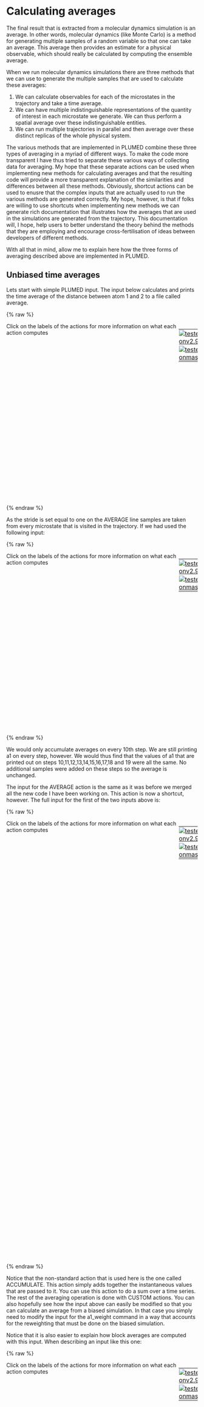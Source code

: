 # Calculating averages

The final result that is extracted from a molecular dynamics simulation is an average.  In other words, molecular dynamics (like Monte Carlo) is a method for generating multiple samples
of a random variable so that one can take an average.  This average then provides an estimate for a physical observable, which should really be calculated by computing the ensemble average.

When we run molecular dynamics simulations there are three methods that we can use to generate the multiple samples that are used to calculate these averages:

1. We can calculate observables for each of the microstates in the trajectory and take a time average.
2. We can have multiple indistinguishable representations of the quantity of interest in each microstate we generate.  We can thus perform a spatial average over these indistinguishable entities.
3. We can run multiple trajectories in parallel and then average over these distinct replicas of the whole physical system.

The various methods that are implemented in PLUMED combine these three types of averaging in a myriad of different ways. To make the code more transparent I have thus tried to separate these various
ways of collecting data for averaging.  My hope that these separate actions can be used when implementing new methods for calculating averages and that the resulting code will provide a more transparent
explanation of the similarities and differences between all these methods.  Obviously, shortcut actions can be used to enusre that the complex inputs that are actually used to run the various methods are generated
correctly.  My hope, however, is that if folks are willing to use shortcuts when implementing new methods we can generate rich documentation that illustrates how the averages that are used in the simulations
are generated from the trajectory.  This documentation will, I hope, help users to better understand the theory behind the methods that they are employing and encourage cross-fertilisation of ideas between 
developers of different methods.

With all that in mind, allow me to explain here how the three forms of averaging described above are implemented in PLUMED.

## Unbiased time averages

Lets start with simple PLUMED input. The input below calculates and prints the time average of the distance between atom 1 and 2 to a file called average.

{% raw %}
<div style="width: 100%; float:left">
<div style="width: 90%; float:left" id="value_details_averaging.md_working_1.dat"> Click on the labels of the actions for more information on what each action computes </div>
<div style="width: 10%; float:left"><table><tr><td style="padding:1px"><a href="averaging.md_working_1.dat.plumed.stderr"><img src="https://img.shields.io/badge/v2.9-passing-green.svg" alt="tested onv2.9" /></a></td></tr><tr><td style="padding:1px"><a href="averaging.md_working_1.dat.plumed_master.stderr"><img src="https://img.shields.io/badge/master-passing-green.svg" alt="tested onmaster" /></a></td></tr></table></div></div>
<pre style="width=97%;">
<b name="averaging.md_working_1.datd1" onclick='showPath("averaging.md_working_1.dat","averaging.md_working_1.datd1","averaging.md_working_1.datd1","black")'>d1</b><span style="display:none;" id="averaging.md_working_1.datd1">The DISTANCE action with label <b>d1</b> calculates the following quantities:<table  align="center" frame="void" width="95%" cellpadding="5%"><tr><td width="5%"><b> Quantity </b>  </td><td width="5%"><b> Type </b>  </td><td><b> Description </b> </td></tr><tr><td width="5%">d1</td><td width="5%"><font color="black">scalar</font></td><td>the DISTANCE between this pair of atoms</td></tr></table></span>: <div class="tooltip" style="color:green">DISTANCE<div class="right">Calculate the distance between a pair of atoms. <a href="https://www.plumed.org/doc-master/user-doc/html/_d_i_s_t_a_n_c_e.html" style="color:green">More details</a><i></i></div></div> <div class="tooltip">ATOMS<div class="right">the pair of atom that we are calculating the distance between<i></i></div></div>=1,2
<span id="averaging.md_working_1.data1_short"><span id="averaging.md_working_1.datdefa1_short"><b name="averaging.md_working_1.data1" onclick='showPath("averaging.md_working_1.dat","averaging.md_working_1.data1","averaging.md_working_1.data1_shortcut","black")'>a1</b><span style="display:none;" id="averaging.md_working_1.data1_shortcut">The AVERAGE action with label <b>a1</b> calculates the following quantities:<table  align="center" frame="void" width="95%" cellpadding="5%"><tr><td width="5%"><b> Quantity </b>  </td><td width="5%"><b> Type </b>  </td><td><b> Description </b> </td></tr><tr><td width="5%">a1</td><td width="5%"><font color="black">scalar</font></td><td>the value of the average</td></tr></table></span>: <div class="tooltip" style="color:green">AVERAGE<div class="right">Calculate the ensemble average of a collective variable This action is <a class="toggler" href='javascript:;' onclick='toggleDisplay("averaging.md_working_1.data1");'>a shortcut</a> and it has <a class="toggler" href='javascript:;' onclick='toggleDisplay("averaging.md_working_1.datdefa1");'>hidden defaults</a>. <a href="https://www.plumed.org/doc-master/user-doc/html/_a_v_e_r_a_g_e.html">More details</a><i></i></div></div> <div class="tooltip">ARG<div class="right">the quantity that is being averaged<i></i></div></div>=<b name="averaging.md_working_1.datd1">d1</b> <div class="tooltip">STRIDE<div class="right"> the frequency with which to store data for averaging<i></i></div></div>=1
</span><span id="averaging.md_working_1.datdefa1_long" style="display:none;"><b name="averaging.md_working_1.data1" onclick='showPath("averaging.md_working_1.dat","averaging.md_working_1.data1","averaging.md_working_1.data1_shortcut","black")'>a1</b>: <div class="tooltip" style="color:green">AVERAGE<div class="right">Calculate the ensemble average of a collective variable This action is <a class="toggler" href='javascript:;' onclick='toggleDisplay("averaging.md_working_1.data1");'>a shortcut</a> and uses the <a class="toggler" href='javascript:;' onclick='toggleDisplay("averaging.md_working_1.datdefa1");'>defaults shown here</a>. <a href="https://www.plumed.org/doc-master/user-doc/html/_a_v_e_r_a_g_e.html">More details</a><i></i></div></div> <div class="tooltip">ARG<div class="right">the quantity that is being averaged<i></i></div></div>=<b name="averaging.md_working_1.datd1">d1</b> <div class="tooltip">STRIDE<div class="right"> the frequency with which to store data for averaging<i></i></div></div>=1  <div class="tooltip">CLEAR<div class="right"> the frequency with whihc to clear the data that is being averaged<i></i></div></div>=0
</span></span><span id="averaging.md_working_1.data1_long" style="display:none;"><span style="color:blue" class="comment"># PLUMED interprets the command:
</span><span class="toggler" style="color:red" onclick='toggleDisplay("averaging.md_working_1.data1")'># a1: AVERAGE ARG=d1 STRIDE=1</span>
<span style="color:blue" class="comment"># as follows (Click the red comment above to revert to the short version of the input):</span>
<b name="averaging.md_working_1.data1_weight" onclick='showPath("averaging.md_working_1.dat","averaging.md_working_1.data1_weight","averaging.md_working_1.data1_weight","black")'>a1_weight</b><span style="display:none;" id="averaging.md_working_1.data1_weight">The CONSTANT action with label <b>a1_weight</b> calculates the following quantities:<table  align="center" frame="void" width="95%" cellpadding="5%"><tr><td width="5%"><b> Quantity </b>  </td><td width="5%"><b> Type </b>  </td><td><b> Description </b> </td></tr><tr><td width="5%">a1_weight</td><td width="5%"><font color="black">scalar</font></td><td>the constant value that was read from the plumed input</td></tr></table></span>: <div class="tooltip" style="color:green">ONES<div class="right">Create a constant vector with all elements equal to one <a href="https://www.plumed.org/doc-master/user-doc/html/_o_n_e_s.html" style="color:green">More details</a><i></i></div></div> <div class="tooltip">SIZE<div class="right">the number of ones that you would like to create<i></i></div></div>=1
<b name="averaging.md_working_1.data1_denom" onclick='showPath("averaging.md_working_1.dat","averaging.md_working_1.data1_denom","averaging.md_working_1.data1_denom","black")'>a1_denom</b><span style="display:none;" id="averaging.md_working_1.data1_denom">The ACCUMULATE action with label <b>a1_denom</b> calculates the following quantities:<table  align="center" frame="void" width="95%" cellpadding="5%"><tr><td width="5%"><b> Quantity </b>  </td><td width="5%"><b> Type </b>  </td><td><b> Description </b> </td></tr><tr><td width="5%">a1_denom</td><td width="5%"><font color="black">scalar</font></td><td>a sum calculated from the time series of the input quantity</td></tr></table></span>: <div class="tooltip" style="color:green">ACCUMULATE<div class="right">Sum the elements of this value over the course of the trajectory <a href="https://www.plumed.org/doc-master/user-doc/html/_a_c_c_u_m_u_l_a_t_e.html" style="color:green">More details</a><i></i></div></div> <div class="tooltip">ARG<div class="right">the input for this action is the scalar output from one or more other actions<i></i></div></div>=<b name="averaging.md_working_1.data1_weight">a1_weight</b> <div class="tooltip">STRIDE<div class="right"> the frequency with which the data should be collected and added to the quantity being averaged<i></i></div></div>=1 <div class="tooltip">CLEAR<div class="right"> the frequency with which to clear all the accumulated data<i></i></div></div>=0 
<b name="averaging.md_working_1.data1_prod" onclick='showPath("averaging.md_working_1.dat","averaging.md_working_1.data1_prod","averaging.md_working_1.data1_prod","black")'>a1_prod</b><span style="display:none;" id="averaging.md_working_1.data1_prod">The CUSTOM action with label <b>a1_prod</b> calculates the following quantities:<table  align="center" frame="void" width="95%" cellpadding="5%"><tr><td width="5%"><b> Quantity </b>  </td><td width="5%"><b> Type </b>  </td><td><b> Description </b> </td></tr><tr><td width="5%">a1_prod</td><td width="5%"><font color="black">scalar</font></td><td>an arbitrary function</td></tr></table></span>: <div class="tooltip" style="color:green">CUSTOM<div class="right">Calculate a combination of variables using a custom expression. <a href="https://www.plumed.org/doc-master/user-doc/html/_c_u_s_t_o_m.html" style="color:green">More details</a><i></i></div></div> <div class="tooltip">ARG<div class="right">the input to this function<i></i></div></div>=<b name="averaging.md_working_1.datd1">d1</b>,<b name="averaging.md_working_1.data1_weight">a1_weight</b> <div class="tooltip">FUNC<div class="right">the function you wish to evaluate<i></i></div></div>=x*y <div class="tooltip">PERIODIC<div class="right">if the output of your function is periodic then you should specify the periodicity of the function<i></i></div></div>=NO 
<b name="averaging.md_working_1.data1_numer" onclick='showPath("averaging.md_working_1.dat","averaging.md_working_1.data1_numer","averaging.md_working_1.data1_numer","black")'>a1_numer</b><span style="display:none;" id="averaging.md_working_1.data1_numer">The ACCUMULATE action with label <b>a1_numer</b> calculates the following quantities:<table  align="center" frame="void" width="95%" cellpadding="5%"><tr><td width="5%"><b> Quantity </b>  </td><td width="5%"><b> Type </b>  </td><td><b> Description </b> </td></tr><tr><td width="5%">a1_numer</td><td width="5%"><font color="black">scalar</font></td><td>a sum calculated from the time series of the input quantity</td></tr></table></span>: <div class="tooltip" style="color:green">ACCUMULATE<div class="right">Sum the elements of this value over the course of the trajectory <a href="https://www.plumed.org/doc-master/user-doc/html/_a_c_c_u_m_u_l_a_t_e.html" style="color:green">More details</a><i></i></div></div> <div class="tooltip">ARG<div class="right">the input for this action is the scalar output from one or more other actions<i></i></div></div>=<b name="averaging.md_working_1.data1_prod">a1_prod</b> <div class="tooltip">STRIDE<div class="right"> the frequency with which the data should be collected and added to the quantity being averaged<i></i></div></div>=1 <div class="tooltip">CLEAR<div class="right"> the frequency with which to clear all the accumulated data<i></i></div></div>=0 
<b name="averaging.md_working_1.data1" onclick='showPath("averaging.md_working_1.dat","averaging.md_working_1.data1","averaging.md_working_1.data1","black")'>a1</b><span style="display:none;" id="averaging.md_working_1.data1">The CUSTOM action with label <b>a1</b> calculates the following quantities:<table  align="center" frame="void" width="95%" cellpadding="5%"><tr><td width="5%"><b> Quantity </b>  </td><td width="5%"><b> Type </b>  </td><td><b> Description </b> </td></tr><tr><td width="5%">a1</td><td width="5%"><font color="black">scalar</font></td><td>an arbitrary function</td></tr></table></span>: <div class="tooltip" style="color:green">CUSTOM<div class="right">Calculate a combination of variables using a custom expression. <a href="https://www.plumed.org/doc-master/user-doc/html/_c_u_s_t_o_m.html" style="color:green">More details</a><i></i></div></div> <div class="tooltip">ARG<div class="right">the input to this function<i></i></div></div>=<b name="averaging.md_working_1.data1_numer">a1_numer</b>,<b name="averaging.md_working_1.data1_denom">a1_denom</b> <div class="tooltip">FUNC<div class="right">the function you wish to evaluate<i></i></div></div>=x/y <div class="tooltip">PERIODIC<div class="right">if the output of your function is periodic then you should specify the periodicity of the function<i></i></div></div>=NO 
<span style="color:blue"># --- End of included input --- </span></span><div class="tooltip" style="color:green">PRINT<div class="right">Print quantities to a file. <a href="https://www.plumed.org/doc-master/user-doc/html/_p_r_i_n_t.html" style="color:green">More details</a><i></i></div></div> <div class="tooltip">ARG<div class="right">the input for this action is the scalar output from one or more other actions<i></i></div></div>=<b name="averaging.md_working_1.data1">a1</b> <div class="tooltip">FILE<div class="right">the name of the file on which to output these quantities<i></i></div></div>=average <div class="tooltip">STRIDE<div class="right"> the frequency with which the quantities of interest should be output<i></i></div></div>=1
</pre>
 {% endraw %} 

As the stride is set equal to one on the AVERAGE line samples are taken from every microstate that is visited in the trajectory.  If we had used the following input:

{% raw %}
<div style="width: 100%; float:left">
<div style="width: 90%; float:left" id="value_details_averaging.md_working_2.dat"> Click on the labels of the actions for more information on what each action computes </div>
<div style="width: 10%; float:left"><table><tr><td style="padding:1px"><a href="averaging.md_working_2.dat.plumed.stderr"><img src="https://img.shields.io/badge/v2.9-passing-green.svg" alt="tested onv2.9" /></a></td></tr><tr><td style="padding:1px"><a href="averaging.md_working_2.dat.plumed_master.stderr"><img src="https://img.shields.io/badge/master-passing-green.svg" alt="tested onmaster" /></a></td></tr></table></div></div>
<pre style="width=97%;">
<b name="averaging.md_working_2.datd1" onclick='showPath("averaging.md_working_2.dat","averaging.md_working_2.datd1","averaging.md_working_2.datd1","black")'>d1</b><span style="display:none;" id="averaging.md_working_2.datd1">The DISTANCE action with label <b>d1</b> calculates the following quantities:<table  align="center" frame="void" width="95%" cellpadding="5%"><tr><td width="5%"><b> Quantity </b>  </td><td width="5%"><b> Type </b>  </td><td><b> Description </b> </td></tr><tr><td width="5%">d1</td><td width="5%"><font color="black">scalar</font></td><td>the DISTANCE between this pair of atoms</td></tr></table></span>: <div class="tooltip" style="color:green">DISTANCE<div class="right">Calculate the distance between a pair of atoms. <a href="https://www.plumed.org/doc-master/user-doc/html/_d_i_s_t_a_n_c_e.html" style="color:green">More details</a><i></i></div></div> <div class="tooltip">ATOMS<div class="right">the pair of atom that we are calculating the distance between<i></i></div></div>=1,2
<span id="averaging.md_working_2.data1_short"><span id="averaging.md_working_2.datdefa1_short"><b name="averaging.md_working_2.data1" onclick='showPath("averaging.md_working_2.dat","averaging.md_working_2.data1","averaging.md_working_2.data1_shortcut","black")'>a1</b><span style="display:none;" id="averaging.md_working_2.data1_shortcut">The AVERAGE action with label <b>a1</b> calculates the following quantities:<table  align="center" frame="void" width="95%" cellpadding="5%"><tr><td width="5%"><b> Quantity </b>  </td><td width="5%"><b> Type </b>  </td><td><b> Description </b> </td></tr><tr><td width="5%">a1</td><td width="5%"><font color="black">scalar</font></td><td>the value of the average</td></tr></table></span>: <div class="tooltip" style="color:green">AVERAGE<div class="right">Calculate the ensemble average of a collective variable This action is <a class="toggler" href='javascript:;' onclick='toggleDisplay("averaging.md_working_2.data1");'>a shortcut</a> and it has <a class="toggler" href='javascript:;' onclick='toggleDisplay("averaging.md_working_2.datdefa1");'>hidden defaults</a>. <a href="https://www.plumed.org/doc-master/user-doc/html/_a_v_e_r_a_g_e.html">More details</a><i></i></div></div> <div class="tooltip">ARG<div class="right">the quantity that is being averaged<i></i></div></div>=<b name="averaging.md_working_2.datd1">d1</b> <div class="tooltip">STRIDE<div class="right"> the frequency with which to store data for averaging<i></i></div></div>=10
</span><span id="averaging.md_working_2.datdefa1_long" style="display:none;"><b name="averaging.md_working_2.data1" onclick='showPath("averaging.md_working_2.dat","averaging.md_working_2.data1","averaging.md_working_2.data1_shortcut","black")'>a1</b>: <div class="tooltip" style="color:green">AVERAGE<div class="right">Calculate the ensemble average of a collective variable This action is <a class="toggler" href='javascript:;' onclick='toggleDisplay("averaging.md_working_2.data1");'>a shortcut</a> and uses the <a class="toggler" href='javascript:;' onclick='toggleDisplay("averaging.md_working_2.datdefa1");'>defaults shown here</a>. <a href="https://www.plumed.org/doc-master/user-doc/html/_a_v_e_r_a_g_e.html">More details</a><i></i></div></div> <div class="tooltip">ARG<div class="right">the quantity that is being averaged<i></i></div></div>=<b name="averaging.md_working_2.datd1">d1</b> <div class="tooltip">STRIDE<div class="right"> the frequency with which to store data for averaging<i></i></div></div>=10  <div class="tooltip">CLEAR<div class="right"> the frequency with whihc to clear the data that is being averaged<i></i></div></div>=0
</span></span><span id="averaging.md_working_2.data1_long" style="display:none;"><span style="color:blue" class="comment"># PLUMED interprets the command:
</span><span class="toggler" style="color:red" onclick='toggleDisplay("averaging.md_working_2.data1")'># a1: AVERAGE ARG=d1 STRIDE=10</span>
<span style="color:blue" class="comment"># as follows (Click the red comment above to revert to the short version of the input):</span>
<b name="averaging.md_working_2.data1_weight" onclick='showPath("averaging.md_working_2.dat","averaging.md_working_2.data1_weight","averaging.md_working_2.data1_weight","black")'>a1_weight</b><span style="display:none;" id="averaging.md_working_2.data1_weight">The CONSTANT action with label <b>a1_weight</b> calculates the following quantities:<table  align="center" frame="void" width="95%" cellpadding="5%"><tr><td width="5%"><b> Quantity </b>  </td><td width="5%"><b> Type </b>  </td><td><b> Description </b> </td></tr><tr><td width="5%">a1_weight</td><td width="5%"><font color="black">scalar</font></td><td>the constant value that was read from the plumed input</td></tr></table></span>: <div class="tooltip" style="color:green">ONES<div class="right">Create a constant vector with all elements equal to one <a href="https://www.plumed.org/doc-master/user-doc/html/_o_n_e_s.html" style="color:green">More details</a><i></i></div></div> <div class="tooltip">SIZE<div class="right">the number of ones that you would like to create<i></i></div></div>=1
<b name="averaging.md_working_2.data1_denom" onclick='showPath("averaging.md_working_2.dat","averaging.md_working_2.data1_denom","averaging.md_working_2.data1_denom","black")'>a1_denom</b><span style="display:none;" id="averaging.md_working_2.data1_denom">The ACCUMULATE action with label <b>a1_denom</b> calculates the following quantities:<table  align="center" frame="void" width="95%" cellpadding="5%"><tr><td width="5%"><b> Quantity </b>  </td><td width="5%"><b> Type </b>  </td><td><b> Description </b> </td></tr><tr><td width="5%">a1_denom</td><td width="5%"><font color="black">scalar</font></td><td>a sum calculated from the time series of the input quantity</td></tr></table></span>: <div class="tooltip" style="color:green">ACCUMULATE<div class="right">Sum the elements of this value over the course of the trajectory <a href="https://www.plumed.org/doc-master/user-doc/html/_a_c_c_u_m_u_l_a_t_e.html" style="color:green">More details</a><i></i></div></div> <div class="tooltip">ARG<div class="right">the input for this action is the scalar output from one or more other actions<i></i></div></div>=<b name="averaging.md_working_2.data1_weight">a1_weight</b> <div class="tooltip">STRIDE<div class="right"> the frequency with which the data should be collected and added to the quantity being averaged<i></i></div></div>=10 <div class="tooltip">CLEAR<div class="right"> the frequency with which to clear all the accumulated data<i></i></div></div>=0 
<b name="averaging.md_working_2.data1_prod" onclick='showPath("averaging.md_working_2.dat","averaging.md_working_2.data1_prod","averaging.md_working_2.data1_prod","black")'>a1_prod</b><span style="display:none;" id="averaging.md_working_2.data1_prod">The CUSTOM action with label <b>a1_prod</b> calculates the following quantities:<table  align="center" frame="void" width="95%" cellpadding="5%"><tr><td width="5%"><b> Quantity </b>  </td><td width="5%"><b> Type </b>  </td><td><b> Description </b> </td></tr><tr><td width="5%">a1_prod</td><td width="5%"><font color="black">scalar</font></td><td>an arbitrary function</td></tr></table></span>: <div class="tooltip" style="color:green">CUSTOM<div class="right">Calculate a combination of variables using a custom expression. <a href="https://www.plumed.org/doc-master/user-doc/html/_c_u_s_t_o_m.html" style="color:green">More details</a><i></i></div></div> <div class="tooltip">ARG<div class="right">the input to this function<i></i></div></div>=<b name="averaging.md_working_2.datd1">d1</b>,<b name="averaging.md_working_2.data1_weight">a1_weight</b> <div class="tooltip">FUNC<div class="right">the function you wish to evaluate<i></i></div></div>=x*y <div class="tooltip">PERIODIC<div class="right">if the output of your function is periodic then you should specify the periodicity of the function<i></i></div></div>=NO 
<b name="averaging.md_working_2.data1_numer" onclick='showPath("averaging.md_working_2.dat","averaging.md_working_2.data1_numer","averaging.md_working_2.data1_numer","black")'>a1_numer</b><span style="display:none;" id="averaging.md_working_2.data1_numer">The ACCUMULATE action with label <b>a1_numer</b> calculates the following quantities:<table  align="center" frame="void" width="95%" cellpadding="5%"><tr><td width="5%"><b> Quantity </b>  </td><td width="5%"><b> Type </b>  </td><td><b> Description </b> </td></tr><tr><td width="5%">a1_numer</td><td width="5%"><font color="black">scalar</font></td><td>a sum calculated from the time series of the input quantity</td></tr></table></span>: <div class="tooltip" style="color:green">ACCUMULATE<div class="right">Sum the elements of this value over the course of the trajectory <a href="https://www.plumed.org/doc-master/user-doc/html/_a_c_c_u_m_u_l_a_t_e.html" style="color:green">More details</a><i></i></div></div> <div class="tooltip">ARG<div class="right">the input for this action is the scalar output from one or more other actions<i></i></div></div>=<b name="averaging.md_working_2.data1_prod">a1_prod</b> <div class="tooltip">STRIDE<div class="right"> the frequency with which the data should be collected and added to the quantity being averaged<i></i></div></div>=10 <div class="tooltip">CLEAR<div class="right"> the frequency with which to clear all the accumulated data<i></i></div></div>=0 
<b name="averaging.md_working_2.data1" onclick='showPath("averaging.md_working_2.dat","averaging.md_working_2.data1","averaging.md_working_2.data1","black")'>a1</b><span style="display:none;" id="averaging.md_working_2.data1">The CUSTOM action with label <b>a1</b> calculates the following quantities:<table  align="center" frame="void" width="95%" cellpadding="5%"><tr><td width="5%"><b> Quantity </b>  </td><td width="5%"><b> Type </b>  </td><td><b> Description </b> </td></tr><tr><td width="5%">a1</td><td width="5%"><font color="black">scalar</font></td><td>an arbitrary function</td></tr></table></span>: <div class="tooltip" style="color:green">CUSTOM<div class="right">Calculate a combination of variables using a custom expression. <a href="https://www.plumed.org/doc-master/user-doc/html/_c_u_s_t_o_m.html" style="color:green">More details</a><i></i></div></div> <div class="tooltip">ARG<div class="right">the input to this function<i></i></div></div>=<b name="averaging.md_working_2.data1_numer">a1_numer</b>,<b name="averaging.md_working_2.data1_denom">a1_denom</b> <div class="tooltip">FUNC<div class="right">the function you wish to evaluate<i></i></div></div>=x/y <div class="tooltip">PERIODIC<div class="right">if the output of your function is periodic then you should specify the periodicity of the function<i></i></div></div>=NO 
<span style="color:blue"># --- End of included input --- </span></span><div class="tooltip" style="color:green">PRINT<div class="right">Print quantities to a file. <a href="https://www.plumed.org/doc-master/user-doc/html/_p_r_i_n_t.html" style="color:green">More details</a><i></i></div></div> <div class="tooltip">ARG<div class="right">the input for this action is the scalar output from one or more other actions<i></i></div></div>=<b name="averaging.md_working_2.data1">a1</b> <div class="tooltip">FILE<div class="right">the name of the file on which to output these quantities<i></i></div></div>=average <div class="tooltip">STRIDE<div class="right"> the frequency with which the quantities of interest should be output<i></i></div></div>=1
</pre>
 {% endraw %} 

We would only accumulate averages on every 10th step.  We are still printing a1 on every step, however.  We would thus find that the values of a1 that are printed out on steps
10,11,12,13,14,15,16,17,18 and 19 were all the same.  No additional samples were added on these steps so the average is unchanged.

The input for the AVERAGE action is the same as it was before we merged all the new code I have been working on.  This action is now a shortcut, however.  The full input for the first of the two 
inputs above is:

{% raw %}
<div style="width: 100%; float:left">
<div style="width: 90%; float:left" id="value_details_averaging.md_working_3.dat"> Click on the labels of the actions for more information on what each action computes </div>
<div style="width: 10%; float:left"><table><tr><td style="padding:1px"><a href="averaging.md_working_3.dat.plumed.stderr"><img src="https://img.shields.io/badge/v2.9-failed-red.svg" alt="tested onv2.9" /></a></td></tr><tr><td style="padding:1px"><a href="averaging.md_working_3.dat.plumed_master.stderr"><img src="https://img.shields.io/badge/master-passing-green.svg" alt="tested onmaster" /></a></td></tr></table></div></div>
<pre style="width=97%;">
<b name="averaging.md_working_3.datd1" onclick='showPath("averaging.md_working_3.dat","averaging.md_working_3.datd1","averaging.md_working_3.datd1","black")'>d1</b><span style="display:none;" id="averaging.md_working_3.datd1">The DISTANCE action with label <b>d1</b> calculates the following quantities:<table  align="center" frame="void" width="95%" cellpadding="5%"><tr><td width="5%"><b> Quantity </b>  </td><td width="5%"><b> Type </b>  </td><td><b> Description </b> </td></tr><tr><td width="5%">d1</td><td width="5%"><font color="black">scalar</font></td><td>the DISTANCE between this pair of atoms</td></tr></table></span>: <div class="tooltip" style="color:green">DISTANCE<div class="right">Calculate the distance between a pair of atoms. <a href="https://www.plumed.org/doc-master/user-doc/html/_d_i_s_t_a_n_c_e.html" style="color:green">More details</a><i></i></div></div> <div class="tooltip">ATOMS<div class="right">the pair of atom that we are calculating the distance between<i></i></div></div>=1,2
<span id="averaging.md_working_3.datdefa1_weight_short"><b name="averaging.md_working_3.data1_weight" onclick='showPath("averaging.md_working_3.dat","averaging.md_working_3.data1_weight","averaging.md_working_3.data1_weight","black")'>a1_weight</b><span style="display:none;" id="averaging.md_working_3.data1_weight">The CONSTANT action with label <b>a1_weight</b> calculates the following quantities:<table  align="center" frame="void" width="95%" cellpadding="5%"><tr><td width="5%"><b> Quantity </b>  </td><td width="5%"><b> Type </b>  </td><td><b> Description </b> </td></tr><tr><td width="5%">a1_weight</td><td width="5%"><font color="black">scalar</font></td><td>the constant value that was read from the plumed input</td></tr></table></span>: <div class="tooltip" style="color:green">CONSTANT<div class="right">Create a constant value that can be passed to actions This action has <a class="toggler" href='javascript:;' onclick='toggleDisplay("averaging.md_working_3.datdefa1_weight");'>hidden defaults</a>. <a href="https://www.plumed.org/doc-master/user-doc/html/_c_o_n_s_t_a_n_t.html">More details</a><i></i></div></div> <div class="tooltip">VALUES<div class="right">the numbers that are in your constant value<i></i></div></div>=1
</span><span id="averaging.md_working_3.datdefa1_weight_long" style="display:none;"><b name="averaging.md_working_3.data1_weight" onclick='showPath("averaging.md_working_3.dat","averaging.md_working_3.data1_weight","averaging.md_working_3.data1_weight","black")'>a1_weight</b>: <div class="tooltip" style="color:green">CONSTANT<div class="right">Create a constant value that can be passed to actions This action uses the <a class="toggler" href='javascript:;' onclick='toggleDisplay("averaging.md_working_3.datdefa1_weight");'>defaults shown here</a>. <a href="https://www.plumed.org/doc-master/user-doc/html/_c_o_n_s_t_a_n_t.html">More details</a><i></i></div></div> <div class="tooltip">VALUES<div class="right">the numbers that are in your constant value<i></i></div></div>=1  <div class="tooltip">NROWS<div class="right"> the number of rows in your input matrix<i></i></div></div>=0 <div class="tooltip">NCOLS<div class="right"> the number of columns in your matrix<i></i></div></div>=0
</span><b name="averaging.md_working_3.data1_prod" onclick='showPath("averaging.md_working_3.dat","averaging.md_working_3.data1_prod","averaging.md_working_3.data1_prod","black")'>a1_prod</b><span style="display:none;" id="averaging.md_working_3.data1_prod">The CUSTOM action with label <b>a1_prod</b> calculates the following quantities:<table  align="center" frame="void" width="95%" cellpadding="5%"><tr><td width="5%"><b> Quantity </b>  </td><td width="5%"><b> Type </b>  </td><td><b> Description </b> </td></tr><tr><td width="5%">a1_prod</td><td width="5%"><font color="black">scalar</font></td><td>an arbitrary function</td></tr></table></span>: <div class="tooltip" style="color:green">CUSTOM<div class="right">Calculate a combination of variables using a custom expression. <a href="https://www.plumed.org/doc-master/user-doc/html/_c_u_s_t_o_m.html" style="color:green">More details</a><i></i></div></div> <div class="tooltip">ARG<div class="right">the input to this function<i></i></div></div>=<b name="averaging.md_working_3.datd1">d1</b>,<b name="averaging.md_working_3.data1_weight">a1_weight</b> <div class="tooltip">FUNC<div class="right">the function you wish to evaluate<i></i></div></div>=x*y <div class="tooltip">PERIODIC<div class="right">if the output of your function is periodic then you should specify the periodicity of the function<i></i></div></div>=NO
<span id="averaging.md_working_3.datdefa1_denom_short"><b name="averaging.md_working_3.data1_denom" onclick='showPath("averaging.md_working_3.dat","averaging.md_working_3.data1_denom","averaging.md_working_3.data1_denom","black")'>a1_denom</b><span style="display:none;" id="averaging.md_working_3.data1_denom">The ACCUMULATE action with label <b>a1_denom</b> calculates the following quantities:<table  align="center" frame="void" width="95%" cellpadding="5%"><tr><td width="5%"><b> Quantity </b>  </td><td width="5%"><b> Type </b>  </td><td><b> Description </b> </td></tr><tr><td width="5%">a1_denom</td><td width="5%"><font color="black">scalar</font></td><td>a sum calculated from the time series of the input quantity</td></tr></table></span>: <div class="tooltip" style="color:green">ACCUMULATE<div class="right">Sum the elements of this value over the course of the trajectory This action has <a class="toggler" href='javascript:;' onclick='toggleDisplay("averaging.md_working_3.datdefa1_denom");'>hidden defaults</a>. <a href="https://www.plumed.org/doc-master/user-doc/html/_a_c_c_u_m_u_l_a_t_e.html">More details</a><i></i></div></div> <div class="tooltip">ARG<div class="right">the input for this action is the scalar output from one or more other actions<i></i></div></div>=<b name="averaging.md_working_3.data1_weight">a1_weight</b> <div class="tooltip">STRIDE<div class="right"> the frequency with which the data should be collected and added to the quantity being averaged<i></i></div></div>=1
</span><span id="averaging.md_working_3.datdefa1_denom_long" style="display:none;"><b name="averaging.md_working_3.data1_denom" onclick='showPath("averaging.md_working_3.dat","averaging.md_working_3.data1_denom","averaging.md_working_3.data1_denom","black")'>a1_denom</b>: <div class="tooltip" style="color:green">ACCUMULATE<div class="right">Sum the elements of this value over the course of the trajectory This action uses the <a class="toggler" href='javascript:;' onclick='toggleDisplay("averaging.md_working_3.datdefa1_denom");'>defaults shown here</a>. <a href="https://www.plumed.org/doc-master/user-doc/html/_a_c_c_u_m_u_l_a_t_e.html">More details</a><i></i></div></div> <div class="tooltip">ARG<div class="right">the input for this action is the scalar output from one or more other actions<i></i></div></div>=<b name="averaging.md_working_3.data1_weight">a1_weight</b> <div class="tooltip">STRIDE<div class="right"> the frequency with which the data should be collected and added to the quantity being averaged<i></i></div></div>=1  <div class="tooltip">CLEAR<div class="right"> the frequency with which to clear all the accumulated data<i></i></div></div>=0
</span><span id="averaging.md_working_3.datdefa1_numer_short"><b name="averaging.md_working_3.data1_numer" onclick='showPath("averaging.md_working_3.dat","averaging.md_working_3.data1_numer","averaging.md_working_3.data1_numer","black")'>a1_numer</b><span style="display:none;" id="averaging.md_working_3.data1_numer">The ACCUMULATE action with label <b>a1_numer</b> calculates the following quantities:<table  align="center" frame="void" width="95%" cellpadding="5%"><tr><td width="5%"><b> Quantity </b>  </td><td width="5%"><b> Type </b>  </td><td><b> Description </b> </td></tr><tr><td width="5%">a1_numer</td><td width="5%"><font color="black">scalar</font></td><td>a sum calculated from the time series of the input quantity</td></tr></table></span>: <div class="tooltip" style="color:green">ACCUMULATE<div class="right">Sum the elements of this value over the course of the trajectory This action has <a class="toggler" href='javascript:;' onclick='toggleDisplay("averaging.md_working_3.datdefa1_numer");'>hidden defaults</a>. <a href="https://www.plumed.org/doc-master/user-doc/html/_a_c_c_u_m_u_l_a_t_e.html">More details</a><i></i></div></div> <div class="tooltip">ARG<div class="right">the input for this action is the scalar output from one or more other actions<i></i></div></div>=<b name="averaging.md_working_3.data1_prod">a1_prod</b> <div class="tooltip">STRIDE<div class="right"> the frequency with which the data should be collected and added to the quantity being averaged<i></i></div></div>=1
</span><span id="averaging.md_working_3.datdefa1_numer_long" style="display:none;"><b name="averaging.md_working_3.data1_numer" onclick='showPath("averaging.md_working_3.dat","averaging.md_working_3.data1_numer","averaging.md_working_3.data1_numer","black")'>a1_numer</b>: <div class="tooltip" style="color:green">ACCUMULATE<div class="right">Sum the elements of this value over the course of the trajectory This action uses the <a class="toggler" href='javascript:;' onclick='toggleDisplay("averaging.md_working_3.datdefa1_numer");'>defaults shown here</a>. <a href="https://www.plumed.org/doc-master/user-doc/html/_a_c_c_u_m_u_l_a_t_e.html">More details</a><i></i></div></div> <div class="tooltip">ARG<div class="right">the input for this action is the scalar output from one or more other actions<i></i></div></div>=<b name="averaging.md_working_3.data1_prod">a1_prod</b> <div class="tooltip">STRIDE<div class="right"> the frequency with which the data should be collected and added to the quantity being averaged<i></i></div></div>=1  <div class="tooltip">CLEAR<div class="right"> the frequency with which to clear all the accumulated data<i></i></div></div>=0
</span><b name="averaging.md_working_3.data1" onclick='showPath("averaging.md_working_3.dat","averaging.md_working_3.data1","averaging.md_working_3.data1","black")'>a1</b><span style="display:none;" id="averaging.md_working_3.data1">The CUSTOM action with label <b>a1</b> calculates the following quantities:<table  align="center" frame="void" width="95%" cellpadding="5%"><tr><td width="5%"><b> Quantity </b>  </td><td width="5%"><b> Type </b>  </td><td><b> Description </b> </td></tr><tr><td width="5%">a1</td><td width="5%"><font color="black">scalar</font></td><td>an arbitrary function</td></tr></table></span>: <div class="tooltip" style="color:green">CUSTOM<div class="right">Calculate a combination of variables using a custom expression. <a href="https://www.plumed.org/doc-master/user-doc/html/_c_u_s_t_o_m.html" style="color:green">More details</a><i></i></div></div> <div class="tooltip">ARG<div class="right">the input to this function<i></i></div></div>=<b name="averaging.md_working_3.data1_numer">a1_numer</b>,<b name="averaging.md_working_3.data1_denom">a1_denom</b> <div class="tooltip">FUNC<div class="right">the function you wish to evaluate<i></i></div></div>=x/y <div class="tooltip">PERIODIC<div class="right">if the output of your function is periodic then you should specify the periodicity of the function<i></i></div></div>=NO
<div class="tooltip" style="color:green">PRINT<div class="right">Print quantities to a file. <a href="https://www.plumed.org/doc-master/user-doc/html/_p_r_i_n_t.html" style="color:green">More details</a><i></i></div></div> <div class="tooltip">ARG<div class="right">the input for this action is the scalar output from one or more other actions<i></i></div></div>=<b name="averaging.md_working_3.data1">a1</b> <div class="tooltip">FILE<div class="right">the name of the file on which to output these quantities<i></i></div></div>=average <div class="tooltip">STRIDE<div class="right"> the frequency with which the quantities of interest should be output<i></i></div></div>=1
</pre>
 {% endraw %} 

Notice that the non-standard action that is used here is the one called ACCUMULATE.  This action simply adds together the instantaneous values that are passed to it.  You can use this action to 
do a sum over a time series.  The rest of the averaging operation is done with CUSTOM actions.  You can also hopefully see how the input above can easily be modified so that you can calculate 
an average from a biased simulation.  In that case you simply need to modify the input for the a1_weight command in a way that accounts for the reweighting that must be done on the biased simulation.

Notice that it is also easier to explain how block averages are computed with this input.  When describing an input like this one:

{% raw %}
<div style="width: 100%; float:left">
<div style="width: 90%; float:left" id="value_details_averaging.md_working_4.dat"> Click on the labels of the actions for more information on what each action computes </div>
<div style="width: 10%; float:left"><table><tr><td style="padding:1px"><a href="averaging.md_working_4.dat.plumed.stderr"><img src="https://img.shields.io/badge/v2.9-failed-red.svg" alt="tested onv2.9" /></a></td></tr><tr><td style="padding:1px"><a href="averaging.md_working_4.dat.plumed_master.stderr"><img src="https://img.shields.io/badge/master-passing-green.svg" alt="tested onmaster" /></a></td></tr></table></div></div>
<pre style="width=97%;">
<b name="averaging.md_working_4.datd1" onclick='showPath("averaging.md_working_4.dat","averaging.md_working_4.datd1","averaging.md_working_4.datd1","black")'>d1</b><span style="display:none;" id="averaging.md_working_4.datd1">The DISTANCE action with label <b>d1</b> calculates the following quantities:<table  align="center" frame="void" width="95%" cellpadding="5%"><tr><td width="5%"><b> Quantity </b>  </td><td width="5%"><b> Type </b>  </td><td><b> Description </b> </td></tr><tr><td width="5%">d1</td><td width="5%"><font color="black">scalar</font></td><td>the DISTANCE between this pair of atoms</td></tr></table></span>: <div class="tooltip" style="color:green">DISTANCE<div class="right">Calculate the distance between a pair of atoms. <a href="https://www.plumed.org/doc-master/user-doc/html/_d_i_s_t_a_n_c_e.html" style="color:green">More details</a><i></i></div></div> <div class="tooltip">ATOMS<div class="right">the pair of atom that we are calculating the distance between<i></i></div></div>=1,2
<span id="averaging.md_working_4.datdefa1_weight_short"><b name="averaging.md_working_4.data1_weight" onclick='showPath("averaging.md_working_4.dat","averaging.md_working_4.data1_weight","averaging.md_working_4.data1_weight","black")'>a1_weight</b><span style="display:none;" id="averaging.md_working_4.data1_weight">The CONSTANT action with label <b>a1_weight</b> calculates the following quantities:<table  align="center" frame="void" width="95%" cellpadding="5%"><tr><td width="5%"><b> Quantity </b>  </td><td width="5%"><b> Type </b>  </td><td><b> Description </b> </td></tr><tr><td width="5%">a1_weight</td><td width="5%"><font color="black">scalar</font></td><td>the constant value that was read from the plumed input</td></tr></table></span>: <div class="tooltip" style="color:green">CONSTANT<div class="right">Create a constant value that can be passed to actions This action has <a class="toggler" href='javascript:;' onclick='toggleDisplay("averaging.md_working_4.datdefa1_weight");'>hidden defaults</a>. <a href="https://www.plumed.org/doc-master/user-doc/html/_c_o_n_s_t_a_n_t.html">More details</a><i></i></div></div> <div class="tooltip">VALUES<div class="right">the numbers that are in your constant value<i></i></div></div>=1
</span><span id="averaging.md_working_4.datdefa1_weight_long" style="display:none;"><b name="averaging.md_working_4.data1_weight" onclick='showPath("averaging.md_working_4.dat","averaging.md_working_4.data1_weight","averaging.md_working_4.data1_weight","black")'>a1_weight</b>: <div class="tooltip" style="color:green">CONSTANT<div class="right">Create a constant value that can be passed to actions This action uses the <a class="toggler" href='javascript:;' onclick='toggleDisplay("averaging.md_working_4.datdefa1_weight");'>defaults shown here</a>. <a href="https://www.plumed.org/doc-master/user-doc/html/_c_o_n_s_t_a_n_t.html">More details</a><i></i></div></div> <div class="tooltip">VALUES<div class="right">the numbers that are in your constant value<i></i></div></div>=1  <div class="tooltip">NROWS<div class="right"> the number of rows in your input matrix<i></i></div></div>=0 <div class="tooltip">NCOLS<div class="right"> the number of columns in your matrix<i></i></div></div>=0
</span><b name="averaging.md_working_4.data1_prod" onclick='showPath("averaging.md_working_4.dat","averaging.md_working_4.data1_prod","averaging.md_working_4.data1_prod","black")'>a1_prod</b><span style="display:none;" id="averaging.md_working_4.data1_prod">The CUSTOM action with label <b>a1_prod</b> calculates the following quantities:<table  align="center" frame="void" width="95%" cellpadding="5%"><tr><td width="5%"><b> Quantity </b>  </td><td width="5%"><b> Type </b>  </td><td><b> Description </b> </td></tr><tr><td width="5%">a1_prod</td><td width="5%"><font color="black">scalar</font></td><td>an arbitrary function</td></tr></table></span>: <div class="tooltip" style="color:green">CUSTOM<div class="right">Calculate a combination of variables using a custom expression. <a href="https://www.plumed.org/doc-master/user-doc/html/_c_u_s_t_o_m.html" style="color:green">More details</a><i></i></div></div> <div class="tooltip">ARG<div class="right">the input to this function<i></i></div></div>=<b name="averaging.md_working_4.datd1">d1</b>,<b name="averaging.md_working_4.data1_weight">a1_weight</b> <div class="tooltip">FUNC<div class="right">the function you wish to evaluate<i></i></div></div>=x*y <div class="tooltip">PERIODIC<div class="right">if the output of your function is periodic then you should specify the periodicity of the function<i></i></div></div>=NO
<b name="averaging.md_working_4.data1_denom" onclick='showPath("averaging.md_working_4.dat","averaging.md_working_4.data1_denom","averaging.md_working_4.data1_denom","black")'>a1_denom</b><span style="display:none;" id="averaging.md_working_4.data1_denom">The ACCUMULATE action with label <b>a1_denom</b> calculates the following quantities:<table  align="center" frame="void" width="95%" cellpadding="5%"><tr><td width="5%"><b> Quantity </b>  </td><td width="5%"><b> Type </b>  </td><td><b> Description </b> </td></tr><tr><td width="5%">a1_denom</td><td width="5%"><font color="black">scalar</font></td><td>a sum calculated from the time series of the input quantity</td></tr></table></span>: <div class="tooltip" style="color:green">ACCUMULATE<div class="right">Sum the elements of this value over the course of the trajectory <a href="https://www.plumed.org/doc-master/user-doc/html/_a_c_c_u_m_u_l_a_t_e.html" style="color:green">More details</a><i></i></div></div> <div class="tooltip">ARG<div class="right">the input for this action is the scalar output from one or more other actions<i></i></div></div>=<b name="averaging.md_working_4.data1_weight">a1_weight</b> <div class="tooltip">STRIDE<div class="right"> the frequency with which the data should be collected and added to the quantity being averaged<i></i></div></div>=1 <div class="tooltip">CLEAR<div class="right"> the frequency with which to clear all the accumulated data<i></i></div></div>=100
<b name="averaging.md_working_4.data1_numer" onclick='showPath("averaging.md_working_4.dat","averaging.md_working_4.data1_numer","averaging.md_working_4.data1_numer","black")'>a1_numer</b><span style="display:none;" id="averaging.md_working_4.data1_numer">The ACCUMULATE action with label <b>a1_numer</b> calculates the following quantities:<table  align="center" frame="void" width="95%" cellpadding="5%"><tr><td width="5%"><b> Quantity </b>  </td><td width="5%"><b> Type </b>  </td><td><b> Description </b> </td></tr><tr><td width="5%">a1_numer</td><td width="5%"><font color="black">scalar</font></td><td>a sum calculated from the time series of the input quantity</td></tr></table></span>: <div class="tooltip" style="color:green">ACCUMULATE<div class="right">Sum the elements of this value over the course of the trajectory <a href="https://www.plumed.org/doc-master/user-doc/html/_a_c_c_u_m_u_l_a_t_e.html" style="color:green">More details</a><i></i></div></div> <div class="tooltip">ARG<div class="right">the input for this action is the scalar output from one or more other actions<i></i></div></div>=<b name="averaging.md_working_4.data1_prod">a1_prod</b> <div class="tooltip">STRIDE<div class="right"> the frequency with which the data should be collected and added to the quantity being averaged<i></i></div></div>=1 <div class="tooltip">CLEAR<div class="right"> the frequency with which to clear all the accumulated data<i></i></div></div>=100
<b name="averaging.md_working_4.data1" onclick='showPath("averaging.md_working_4.dat","averaging.md_working_4.data1","averaging.md_working_4.data1","black")'>a1</b><span style="display:none;" id="averaging.md_working_4.data1">The CUSTOM action with label <b>a1</b> calculates the following quantities:<table  align="center" frame="void" width="95%" cellpadding="5%"><tr><td width="5%"><b> Quantity </b>  </td><td width="5%"><b> Type </b>  </td><td><b> Description </b> </td></tr><tr><td width="5%">a1</td><td width="5%"><font color="black">scalar</font></td><td>an arbitrary function</td></tr></table></span>: <div class="tooltip" style="color:green">CUSTOM<div class="right">Calculate a combination of variables using a custom expression. <a href="https://www.plumed.org/doc-master/user-doc/html/_c_u_s_t_o_m.html" style="color:green">More details</a><i></i></div></div> <div class="tooltip">ARG<div class="right">the input to this function<i></i></div></div>=<b name="averaging.md_working_4.data1_numer">a1_numer</b>,<b name="averaging.md_working_4.data1_denom">a1_denom</b> <div class="tooltip">FUNC<div class="right">the function you wish to evaluate<i></i></div></div>=x/y <div class="tooltip">PERIODIC<div class="right">if the output of your function is periodic then you should specify the periodicity of the function<i></i></div></div>=NO
<div class="tooltip" style="color:green">PRINT<div class="right">Print quantities to a file. <a href="https://www.plumed.org/doc-master/user-doc/html/_p_r_i_n_t.html" style="color:green">More details</a><i></i></div></div> <div class="tooltip">ARG<div class="right">the input for this action is the scalar output from one or more other actions<i></i></div></div>=<b name="averaging.md_working_4.data1">a1</b> <div class="tooltip">FILE<div class="right">the name of the file on which to output these quantities<i></i></div></div>=average <div class="tooltip">STRIDE<div class="right"> the frequency with which the quantities of interest should be output<i></i></div></div>=1
</pre>
 {% endraw %} 

You simply state that the CLEAR=100 keywords ensure that a1_denom and a1_numer are set equal to zero on every hundreth step. 

Lastly, note that, because we are using shortcuts, we can show users what is done for special cases.  To see what I mean consider the following input:

{% raw %}
<div style="width: 100%; float:left">
<div style="width: 90%; float:left" id="value_details_averaging.md_working_5.dat"> Click on the labels of the actions for more information on what each action computes </div>
<div style="width: 10%; float:left"><table><tr><td style="padding:1px"><a href="averaging.md_working_5.dat.plumed.stderr"><img src="https://img.shields.io/badge/v2.9-passing-green.svg" alt="tested onv2.9" /></a></td></tr><tr><td style="padding:1px"><a href="averaging.md_working_5.dat.plumed_master.stderr"><img src="https://img.shields.io/badge/master-passing-green.svg" alt="tested onmaster" /></a></td></tr></table></div></div>
<pre style="width=97%;">
<b name="averaging.md_working_5.datt1" onclick='showPath("averaging.md_working_5.dat","averaging.md_working_5.datt1","averaging.md_working_5.datt1","black")'>t1</b><span style="display:none;" id="averaging.md_working_5.datt1">The TORSION action with label <b>t1</b> calculates the following quantities:<table  align="center" frame="void" width="95%" cellpadding="5%"><tr><td width="5%"><b> Quantity </b>  </td><td width="5%"><b> Type </b>  </td><td><b> Description </b> </td></tr><tr><td width="5%">t1</td><td width="5%"><font color="black">scalar</font></td><td>the TORSION involving these atoms</td></tr></table></span>: <div class="tooltip" style="color:green">TORSION<div class="right">Calculate a torsional angle. <a href="https://www.plumed.org/doc-master/user-doc/html/_t_o_r_s_i_o_n.html" style="color:green">More details</a><i></i></div></div> <div class="tooltip">ATOMS<div class="right">the four atoms involved in the torsional angle<i></i></div></div>=1,2,3,4
<span id="averaging.md_working_5.data1_short"><span id="averaging.md_working_5.datdefa1_short"><b name="averaging.md_working_5.data1" onclick='showPath("averaging.md_working_5.dat","averaging.md_working_5.data1","averaging.md_working_5.data1_shortcut","black")'>a1</b><span style="display:none;" id="averaging.md_working_5.data1_shortcut">The AVERAGE action with label <b>a1</b> calculates the following quantities:<table  align="center" frame="void" width="95%" cellpadding="5%"><tr><td width="5%"><b> Quantity </b>  </td><td width="5%"><b> Type </b>  </td><td><b> Description </b> </td></tr><tr><td width="5%">a1</td><td width="5%"><font color="black">scalar</font></td><td>the value of the average</td></tr></table></span>: <div class="tooltip" style="color:green">AVERAGE<div class="right">Calculate the ensemble average of a collective variable This action is <a class="toggler" href='javascript:;' onclick='toggleDisplay("averaging.md_working_5.data1");'>a shortcut</a> and it has <a class="toggler" href='javascript:;' onclick='toggleDisplay("averaging.md_working_5.datdefa1");'>hidden defaults</a>. <a href="https://www.plumed.org/doc-master/user-doc/html/_a_v_e_r_a_g_e.html">More details</a><i></i></div></div> <div class="tooltip">ARG<div class="right">the quantity that is being averaged<i></i></div></div>=<b name="averaging.md_working_5.datt1">t1</b> <div class="tooltip">STRIDE<div class="right"> the frequency with which to store data for averaging<i></i></div></div>=1
</span><span id="averaging.md_working_5.datdefa1_long" style="display:none;"><b name="averaging.md_working_5.data1" onclick='showPath("averaging.md_working_5.dat","averaging.md_working_5.data1","averaging.md_working_5.data1_shortcut","black")'>a1</b>: <div class="tooltip" style="color:green">AVERAGE<div class="right">Calculate the ensemble average of a collective variable This action is <a class="toggler" href='javascript:;' onclick='toggleDisplay("averaging.md_working_5.data1");'>a shortcut</a> and uses the <a class="toggler" href='javascript:;' onclick='toggleDisplay("averaging.md_working_5.datdefa1");'>defaults shown here</a>. <a href="https://www.plumed.org/doc-master/user-doc/html/_a_v_e_r_a_g_e.html">More details</a><i></i></div></div> <div class="tooltip">ARG<div class="right">the quantity that is being averaged<i></i></div></div>=<b name="averaging.md_working_5.datt1">t1</b> <div class="tooltip">STRIDE<div class="right"> the frequency with which to store data for averaging<i></i></div></div>=1  <div class="tooltip">CLEAR<div class="right"> the frequency with whihc to clear the data that is being averaged<i></i></div></div>=0
</span></span><span id="averaging.md_working_5.data1_long" style="display:none;"><span style="color:blue" class="comment"># PLUMED interprets the command:
</span><span class="toggler" style="color:red" onclick='toggleDisplay("averaging.md_working_5.data1")'># a1: AVERAGE ARG=t1 STRIDE=1</span>
<span style="color:blue" class="comment"># as follows (Click the red comment above to revert to the short version of the input):</span>
<b name="averaging.md_working_5.data1_weight" onclick='showPath("averaging.md_working_5.dat","averaging.md_working_5.data1_weight","averaging.md_working_5.data1_weight","black")'>a1_weight</b><span style="display:none;" id="averaging.md_working_5.data1_weight">The CONSTANT action with label <b>a1_weight</b> calculates the following quantities:<table  align="center" frame="void" width="95%" cellpadding="5%"><tr><td width="5%"><b> Quantity </b>  </td><td width="5%"><b> Type </b>  </td><td><b> Description </b> </td></tr><tr><td width="5%">a1_weight</td><td width="5%"><font color="black">scalar</font></td><td>the constant value that was read from the plumed input</td></tr></table></span>: <div class="tooltip" style="color:green">ONES<div class="right">Create a constant vector with all elements equal to one <a href="https://www.plumed.org/doc-master/user-doc/html/_o_n_e_s.html" style="color:green">More details</a><i></i></div></div> <div class="tooltip">SIZE<div class="right">the number of ones that you would like to create<i></i></div></div>=1
<b name="averaging.md_working_5.data1_denom" onclick='showPath("averaging.md_working_5.dat","averaging.md_working_5.data1_denom","averaging.md_working_5.data1_denom","black")'>a1_denom</b><span style="display:none;" id="averaging.md_working_5.data1_denom">The ACCUMULATE action with label <b>a1_denom</b> calculates the following quantities:<table  align="center" frame="void" width="95%" cellpadding="5%"><tr><td width="5%"><b> Quantity </b>  </td><td width="5%"><b> Type </b>  </td><td><b> Description </b> </td></tr><tr><td width="5%">a1_denom</td><td width="5%"><font color="black">scalar</font></td><td>a sum calculated from the time series of the input quantity</td></tr></table></span>: <div class="tooltip" style="color:green">ACCUMULATE<div class="right">Sum the elements of this value over the course of the trajectory <a href="https://www.plumed.org/doc-master/user-doc/html/_a_c_c_u_m_u_l_a_t_e.html" style="color:green">More details</a><i></i></div></div> <div class="tooltip">ARG<div class="right">the input for this action is the scalar output from one or more other actions<i></i></div></div>=<b name="averaging.md_working_5.data1_weight">a1_weight</b> <div class="tooltip">STRIDE<div class="right"> the frequency with which the data should be collected and added to the quantity being averaged<i></i></div></div>=1 <div class="tooltip">CLEAR<div class="right"> the frequency with which to clear all the accumulated data<i></i></div></div>=0 
<b name="averaging.md_working_5.data1_sin" onclick='showPath("averaging.md_working_5.dat","averaging.md_working_5.data1_sin","averaging.md_working_5.data1_sin","black")'>a1_sin</b><span style="display:none;" id="averaging.md_working_5.data1_sin">The CUSTOM action with label <b>a1_sin</b> calculates the following quantities:<table  align="center" frame="void" width="95%" cellpadding="5%"><tr><td width="5%"><b> Quantity </b>  </td><td width="5%"><b> Type </b>  </td><td><b> Description </b> </td></tr><tr><td width="5%">a1_sin</td><td width="5%"><font color="black">scalar</font></td><td>an arbitrary function</td></tr></table></span>: <div class="tooltip" style="color:green">CUSTOM<div class="right">Calculate a combination of variables using a custom expression. <a href="https://www.plumed.org/doc-master/user-doc/html/_c_u_s_t_o_m.html" style="color:green">More details</a><i></i></div></div> <div class="tooltip">ARG<div class="right">the input to this function<i></i></div></div>=<b name="averaging.md_working_5.datt1">t1</b>,<b name="averaging.md_working_5.data1_weight">a1_weight</b> <div class="tooltip">FUNC<div class="right">the function you wish to evaluate<i></i></div></div>=y*sin((x--pi)/((pi--pi)/(pi+pi <div class="tooltip">PERIODIC<div class="right">if the output of your function is periodic then you should specify the periodicity of the function<i></i></div></div>=NO 
<b name="averaging.md_working_5.data1_cos" onclick='showPath("averaging.md_working_5.dat","averaging.md_working_5.data1_cos","averaging.md_working_5.data1_cos","black")'>a1_cos</b><span style="display:none;" id="averaging.md_working_5.data1_cos">The CUSTOM action with label <b>a1_cos</b> calculates the following quantities:<table  align="center" frame="void" width="95%" cellpadding="5%"><tr><td width="5%"><b> Quantity </b>  </td><td width="5%"><b> Type </b>  </td><td><b> Description </b> </td></tr><tr><td width="5%">a1_cos</td><td width="5%"><font color="black">scalar</font></td><td>an arbitrary function</td></tr></table></span>: <div class="tooltip" style="color:green">CUSTOM<div class="right">Calculate a combination of variables using a custom expression. <a href="https://www.plumed.org/doc-master/user-doc/html/_c_u_s_t_o_m.html" style="color:green">More details</a><i></i></div></div> <div class="tooltip">ARG<div class="right">the input to this function<i></i></div></div>=<b name="averaging.md_working_5.datt1">t1</b>,<b name="averaging.md_working_5.data1_weight">a1_weight</b> <div class="tooltip">FUNC<div class="right">the function you wish to evaluate<i></i></div></div>=y*cos((x--pi)/((pi--pi)/(pi+pi <div class="tooltip">PERIODIC<div class="right">if the output of your function is periodic then you should specify the periodicity of the function<i></i></div></div>=NO 
<b name="averaging.md_working_5.data1_sinsum" onclick='showPath("averaging.md_working_5.dat","averaging.md_working_5.data1_sinsum","averaging.md_working_5.data1_sinsum","black")'>a1_sinsum</b><span style="display:none;" id="averaging.md_working_5.data1_sinsum">The ACCUMULATE action with label <b>a1_sinsum</b> calculates the following quantities:<table  align="center" frame="void" width="95%" cellpadding="5%"><tr><td width="5%"><b> Quantity </b>  </td><td width="5%"><b> Type </b>  </td><td><b> Description </b> </td></tr><tr><td width="5%">a1_sinsum</td><td width="5%"><font color="black">scalar</font></td><td>a sum calculated from the time series of the input quantity</td></tr></table></span>: <div class="tooltip" style="color:green">ACCUMULATE<div class="right">Sum the elements of this value over the course of the trajectory <a href="https://www.plumed.org/doc-master/user-doc/html/_a_c_c_u_m_u_l_a_t_e.html" style="color:green">More details</a><i></i></div></div> <div class="tooltip">ARG<div class="right">the input for this action is the scalar output from one or more other actions<i></i></div></div>=<b name="averaging.md_working_5.data1_sin">a1_sin</b> <div class="tooltip">STRIDE<div class="right"> the frequency with which the data should be collected and added to the quantity being averaged<i></i></div></div>=1 <div class="tooltip">CLEAR<div class="right"> the frequency with which to clear all the accumulated data<i></i></div></div>=0 
<b name="averaging.md_working_5.data1_cossum" onclick='showPath("averaging.md_working_5.dat","averaging.md_working_5.data1_cossum","averaging.md_working_5.data1_cossum","black")'>a1_cossum</b><span style="display:none;" id="averaging.md_working_5.data1_cossum">The ACCUMULATE action with label <b>a1_cossum</b> calculates the following quantities:<table  align="center" frame="void" width="95%" cellpadding="5%"><tr><td width="5%"><b> Quantity </b>  </td><td width="5%"><b> Type </b>  </td><td><b> Description </b> </td></tr><tr><td width="5%">a1_cossum</td><td width="5%"><font color="black">scalar</font></td><td>a sum calculated from the time series of the input quantity</td></tr></table></span>: <div class="tooltip" style="color:green">ACCUMULATE<div class="right">Sum the elements of this value over the course of the trajectory <a href="https://www.plumed.org/doc-master/user-doc/html/_a_c_c_u_m_u_l_a_t_e.html" style="color:green">More details</a><i></i></div></div> <div class="tooltip">ARG<div class="right">the input for this action is the scalar output from one or more other actions<i></i></div></div>=<b name="averaging.md_working_5.data1_cos">a1_cos</b> <div class="tooltip">STRIDE<div class="right"> the frequency with which the data should be collected and added to the quantity being averaged<i></i></div></div>=1 <div class="tooltip">CLEAR<div class="right"> the frequency with which to clear all the accumulated data<i></i></div></div>=0 
<b name="averaging.md_working_5.data1" onclick='showPath("averaging.md_working_5.dat","averaging.md_working_5.data1","averaging.md_working_5.data1","black")'>a1</b><span style="display:none;" id="averaging.md_working_5.data1">The CUSTOM action with label <b>a1</b> calculates the following quantities:<table  align="center" frame="void" width="95%" cellpadding="5%"><tr><td width="5%"><b> Quantity </b>  </td><td width="5%"><b> Type </b>  </td><td><b> Description </b> </td></tr><tr><td width="5%">a1</td><td width="5%"><font color="black">scalar</font></td><td>an arbitrary function</td></tr></table></span>: <div class="tooltip" style="color:green">CUSTOM<div class="right">Calculate a combination of variables using a custom expression. <a href="https://www.plumed.org/doc-master/user-doc/html/_c_u_s_t_o_m.html" style="color:green">More details</a><i></i></div></div> <div class="tooltip">ARG<div class="right">the input to this function<i></i></div></div>=<b name="averaging.md_working_5.data1_sinsum">a1_sinsum</b>,<b name="averaging.md_working_5.data1_cossum">a1_cossum</b>,<b name="averaging.md_working_5.data1_denom">a1_denom</b> <div class="tooltip">FUNC<div class="right">the function you wish to evaluate<i></i></div></div>=-pi+((pi--pi)/(pi+pi))*atan2(x/z,y/z <div class="tooltip">PERIODIC<div class="right">if the output of your function is periodic then you should specify the periodicity of the function<i></i></div></div>=-pi,pi 
<span style="color:blue"># --- End of included input --- </span></span><div class="tooltip" style="color:green">PRINT<div class="right">Print quantities to a file. <a href="https://www.plumed.org/doc-master/user-doc/html/_p_r_i_n_t.html" style="color:green">More details</a><i></i></div></div> <div class="tooltip">ARG<div class="right">the input for this action is the scalar output from one or more other actions<i></i></div></div>=<b name="averaging.md_working_5.data1">a1</b> <div class="tooltip">FILE<div class="right">the name of the file on which to output these quantities<i></i></div></div>=average <div class="tooltip">STRIDE<div class="right"> the frequency with which the quantities of interest should be output<i></i></div></div>=1
</pre>
 {% endraw %} 

When this is expanded you have the following:

{% raw %}
<div style="width: 100%; float:left">
<div style="width: 90%; float:left" id="value_details_averaging.md_working_6.dat"> Click on the labels of the actions for more information on what each action computes </div>
<div style="width: 10%; float:left"><table><tr><td style="padding:1px"><a href="averaging.md_working_6.dat.plumed.stderr"><img src="https://img.shields.io/badge/v2.9-failed-red.svg" alt="tested onv2.9" /></a></td></tr><tr><td style="padding:1px"><a href="averaging.md_working_6.dat.plumed_master.stderr"><img src="https://img.shields.io/badge/master-passing-green.svg" alt="tested onmaster" /></a></td></tr></table></div></div>
<pre style="width=97%;">
<b name="averaging.md_working_6.datt1" onclick='showPath("averaging.md_working_6.dat","averaging.md_working_6.datt1","averaging.md_working_6.datt1","black")'>t1</b><span style="display:none;" id="averaging.md_working_6.datt1">The TORSION action with label <b>t1</b> calculates the following quantities:<table  align="center" frame="void" width="95%" cellpadding="5%"><tr><td width="5%"><b> Quantity </b>  </td><td width="5%"><b> Type </b>  </td><td><b> Description </b> </td></tr><tr><td width="5%">t1</td><td width="5%"><font color="black">scalar</font></td><td>the TORSION involving these atoms</td></tr></table></span>: <div class="tooltip" style="color:green">TORSION<div class="right">Calculate a torsional angle. <a href="https://www.plumed.org/doc-master/user-doc/html/_t_o_r_s_i_o_n.html" style="color:green">More details</a><i></i></div></div> <div class="tooltip">ATOMS<div class="right">the four atoms involved in the torsional angle<i></i></div></div>=1,2,3,4
<span id="averaging.md_working_6.datdefa1_weight_short"><b name="averaging.md_working_6.data1_weight" onclick='showPath("averaging.md_working_6.dat","averaging.md_working_6.data1_weight","averaging.md_working_6.data1_weight","black")'>a1_weight</b><span style="display:none;" id="averaging.md_working_6.data1_weight">The CONSTANT action with label <b>a1_weight</b> calculates the following quantities:<table  align="center" frame="void" width="95%" cellpadding="5%"><tr><td width="5%"><b> Quantity </b>  </td><td width="5%"><b> Type </b>  </td><td><b> Description </b> </td></tr><tr><td width="5%">a1_weight</td><td width="5%"><font color="black">scalar</font></td><td>the constant value that was read from the plumed input</td></tr></table></span>: <div class="tooltip" style="color:green">CONSTANT<div class="right">Create a constant value that can be passed to actions This action has <a class="toggler" href='javascript:;' onclick='toggleDisplay("averaging.md_working_6.datdefa1_weight");'>hidden defaults</a>. <a href="https://www.plumed.org/doc-master/user-doc/html/_c_o_n_s_t_a_n_t.html">More details</a><i></i></div></div> <div class="tooltip">VALUES<div class="right">the numbers that are in your constant value<i></i></div></div>=1
</span><span id="averaging.md_working_6.datdefa1_weight_long" style="display:none;"><b name="averaging.md_working_6.data1_weight" onclick='showPath("averaging.md_working_6.dat","averaging.md_working_6.data1_weight","averaging.md_working_6.data1_weight","black")'>a1_weight</b>: <div class="tooltip" style="color:green">CONSTANT<div class="right">Create a constant value that can be passed to actions This action uses the <a class="toggler" href='javascript:;' onclick='toggleDisplay("averaging.md_working_6.datdefa1_weight");'>defaults shown here</a>. <a href="https://www.plumed.org/doc-master/user-doc/html/_c_o_n_s_t_a_n_t.html">More details</a><i></i></div></div> <div class="tooltip">VALUES<div class="right">the numbers that are in your constant value<i></i></div></div>=1  <div class="tooltip">NROWS<div class="right"> the number of rows in your input matrix<i></i></div></div>=0 <div class="tooltip">NCOLS<div class="right"> the number of columns in your matrix<i></i></div></div>=0
</span><span id="averaging.md_working_6.datdefa1_denom_short"><b name="averaging.md_working_6.data1_denom" onclick='showPath("averaging.md_working_6.dat","averaging.md_working_6.data1_denom","averaging.md_working_6.data1_denom","black")'>a1_denom</b><span style="display:none;" id="averaging.md_working_6.data1_denom">The ACCUMULATE action with label <b>a1_denom</b> calculates the following quantities:<table  align="center" frame="void" width="95%" cellpadding="5%"><tr><td width="5%"><b> Quantity </b>  </td><td width="5%"><b> Type </b>  </td><td><b> Description </b> </td></tr><tr><td width="5%">a1_denom</td><td width="5%"><font color="black">scalar</font></td><td>a sum calculated from the time series of the input quantity</td></tr></table></span>: <div class="tooltip" style="color:green">ACCUMULATE<div class="right">Sum the elements of this value over the course of the trajectory This action has <a class="toggler" href='javascript:;' onclick='toggleDisplay("averaging.md_working_6.datdefa1_denom");'>hidden defaults</a>. <a href="https://www.plumed.org/doc-master/user-doc/html/_a_c_c_u_m_u_l_a_t_e.html">More details</a><i></i></div></div> <div class="tooltip">ARG<div class="right">the input for this action is the scalar output from one or more other actions<i></i></div></div>=<b name="averaging.md_working_6.data1_weight">a1_weight</b> 
</span><span id="averaging.md_working_6.datdefa1_denom_long" style="display:none;"><b name="averaging.md_working_6.data1_denom" onclick='showPath("averaging.md_working_6.dat","averaging.md_working_6.data1_denom","averaging.md_working_6.data1_denom","black")'>a1_denom</b>: <div class="tooltip" style="color:green">ACCUMULATE<div class="right">Sum the elements of this value over the course of the trajectory This action uses the <a class="toggler" href='javascript:;' onclick='toggleDisplay("averaging.md_working_6.datdefa1_denom");'>defaults shown here</a>. <a href="https://www.plumed.org/doc-master/user-doc/html/_a_c_c_u_m_u_l_a_t_e.html">More details</a><i></i></div></div> <div class="tooltip">ARG<div class="right">the input for this action is the scalar output from one or more other actions<i></i></div></div>=<b name="averaging.md_working_6.data1_weight">a1_weight</b>  <div class="tooltip">STRIDE<div class="right"> the frequency with which the data should be collected and added to the quantity being averaged<i></i></div></div>=1 <div class="tooltip">CLEAR<div class="right"> the frequency with which to clear all the accumulated data<i></i></div></div>=0
</span><b name="averaging.md_working_6.data1_sin" onclick='showPath("averaging.md_working_6.dat","averaging.md_working_6.data1_sin","averaging.md_working_6.data1_sin","black")'>a1_sin</b><span style="display:none;" id="averaging.md_working_6.data1_sin">The CUSTOM action with label <b>a1_sin</b> calculates the following quantities:<table  align="center" frame="void" width="95%" cellpadding="5%"><tr><td width="5%"><b> Quantity </b>  </td><td width="5%"><b> Type </b>  </td><td><b> Description </b> </td></tr><tr><td width="5%">a1_sin</td><td width="5%"><font color="black">scalar</font></td><td>an arbitrary function</td></tr></table></span>: <div class="tooltip" style="color:green">CUSTOM<div class="right">Calculate a combination of variables using a custom expression. <a href="https://www.plumed.org/doc-master/user-doc/html/_c_u_s_t_o_m.html" style="color:green">More details</a><i></i></div></div> <div class="tooltip">ARG<div class="right">the input to this function<i></i></div></div>=<b name="averaging.md_working_6.datt1">t1</b>,<b name="averaging.md_working_6.data1_weight">a1_weight</b> <div class="tooltip">FUNC<div class="right">the function you wish to evaluate<i></i></div></div>=y*sin((x+pi)/1 <div class="tooltip">PERIODIC<div class="right">if the output of your function is periodic then you should specify the periodicity of the function<i></i></div></div>=NO
<b name="averaging.md_working_6.data1_cos" onclick='showPath("averaging.md_working_6.dat","averaging.md_working_6.data1_cos","averaging.md_working_6.data1_cos","black")'>a1_cos</b><span style="display:none;" id="averaging.md_working_6.data1_cos">The CUSTOM action with label <b>a1_cos</b> calculates the following quantities:<table  align="center" frame="void" width="95%" cellpadding="5%"><tr><td width="5%"><b> Quantity </b>  </td><td width="5%"><b> Type </b>  </td><td><b> Description </b> </td></tr><tr><td width="5%">a1_cos</td><td width="5%"><font color="black">scalar</font></td><td>an arbitrary function</td></tr></table></span>: <div class="tooltip" style="color:green">CUSTOM<div class="right">Calculate a combination of variables using a custom expression. <a href="https://www.plumed.org/doc-master/user-doc/html/_c_u_s_t_o_m.html" style="color:green">More details</a><i></i></div></div> <div class="tooltip">ARG<div class="right">the input to this function<i></i></div></div>=<b name="averaging.md_working_6.datt1">t1</b>,<b name="averaging.md_working_6.data1_weight">a1_weight</b> <div class="tooltip">FUNC<div class="right">the function you wish to evaluate<i></i></div></div>=y*cos((x+pi)/1 <div class="tooltip">PERIODIC<div class="right">if the output of your function is periodic then you should specify the periodicity of the function<i></i></div></div>=NO
<span id="averaging.md_working_6.datdeft1_sinsum_short"><b name="averaging.md_working_6.datt1_sinsum" onclick='showPath("averaging.md_working_6.dat","averaging.md_working_6.datt1_sinsum","averaging.md_working_6.datt1_sinsum","black")'>t1_sinsum</b><span style="display:none;" id="averaging.md_working_6.datt1_sinsum">The ACCUMULATE action with label <b>t1_sinsum</b> calculates the following quantities:<table  align="center" frame="void" width="95%" cellpadding="5%"><tr><td width="5%"><b> Quantity </b>  </td><td width="5%"><b> Type </b>  </td><td><b> Description </b> </td></tr><tr><td width="5%">t1_sinsum</td><td width="5%"><font color="black">scalar</font></td><td>a sum calculated from the time series of the input quantity</td></tr></table></span>: <div class="tooltip" style="color:green">ACCUMULATE<div class="right">Sum the elements of this value over the course of the trajectory This action has <a class="toggler" href='javascript:;' onclick='toggleDisplay("averaging.md_working_6.datdeft1_sinsum");'>hidden defaults</a>. <a href="https://www.plumed.org/doc-master/user-doc/html/_a_c_c_u_m_u_l_a_t_e.html">More details</a><i></i></div></div> <div class="tooltip">ARG<div class="right">the input for this action is the scalar output from one or more other actions<i></i></div></div>=<b name="averaging.md_working_6.data1_sin">a1_sin</b> <div class="tooltip">STRIDE<div class="right"> the frequency with which the data should be collected and added to the quantity being averaged<i></i></div></div>=1
</span><span id="averaging.md_working_6.datdeft1_sinsum_long" style="display:none;"><b name="averaging.md_working_6.datt1_sinsum" onclick='showPath("averaging.md_working_6.dat","averaging.md_working_6.datt1_sinsum","averaging.md_working_6.datt1_sinsum","black")'>t1_sinsum</b>: <div class="tooltip" style="color:green">ACCUMULATE<div class="right">Sum the elements of this value over the course of the trajectory This action uses the <a class="toggler" href='javascript:;' onclick='toggleDisplay("averaging.md_working_6.datdeft1_sinsum");'>defaults shown here</a>. <a href="https://www.plumed.org/doc-master/user-doc/html/_a_c_c_u_m_u_l_a_t_e.html">More details</a><i></i></div></div> <div class="tooltip">ARG<div class="right">the input for this action is the scalar output from one or more other actions<i></i></div></div>=<b name="averaging.md_working_6.data1_sin">a1_sin</b> <div class="tooltip">STRIDE<div class="right"> the frequency with which the data should be collected and added to the quantity being averaged<i></i></div></div>=1  <div class="tooltip">CLEAR<div class="right"> the frequency with which to clear all the accumulated data<i></i></div></div>=0
</span><span id="averaging.md_working_6.datdeft1_cossum_short"><b name="averaging.md_working_6.datt1_cossum" onclick='showPath("averaging.md_working_6.dat","averaging.md_working_6.datt1_cossum","averaging.md_working_6.datt1_cossum","black")'>t1_cossum</b><span style="display:none;" id="averaging.md_working_6.datt1_cossum">The ACCUMULATE action with label <b>t1_cossum</b> calculates the following quantities:<table  align="center" frame="void" width="95%" cellpadding="5%"><tr><td width="5%"><b> Quantity </b>  </td><td width="5%"><b> Type </b>  </td><td><b> Description </b> </td></tr><tr><td width="5%">t1_cossum</td><td width="5%"><font color="black">scalar</font></td><td>a sum calculated from the time series of the input quantity</td></tr></table></span>: <div class="tooltip" style="color:green">ACCUMULATE<div class="right">Sum the elements of this value over the course of the trajectory This action has <a class="toggler" href='javascript:;' onclick='toggleDisplay("averaging.md_working_6.datdeft1_cossum");'>hidden defaults</a>. <a href="https://www.plumed.org/doc-master/user-doc/html/_a_c_c_u_m_u_l_a_t_e.html">More details</a><i></i></div></div> <div class="tooltip">ARG<div class="right">the input for this action is the scalar output from one or more other actions<i></i></div></div>=<b name="averaging.md_working_6.data1_cos">a1_cos</b> <div class="tooltip">STRIDE<div class="right"> the frequency with which the data should be collected and added to the quantity being averaged<i></i></div></div>=1
</span><span id="averaging.md_working_6.datdeft1_cossum_long" style="display:none;"><b name="averaging.md_working_6.datt1_cossum" onclick='showPath("averaging.md_working_6.dat","averaging.md_working_6.datt1_cossum","averaging.md_working_6.datt1_cossum","black")'>t1_cossum</b>: <div class="tooltip" style="color:green">ACCUMULATE<div class="right">Sum the elements of this value over the course of the trajectory This action uses the <a class="toggler" href='javascript:;' onclick='toggleDisplay("averaging.md_working_6.datdeft1_cossum");'>defaults shown here</a>. <a href="https://www.plumed.org/doc-master/user-doc/html/_a_c_c_u_m_u_l_a_t_e.html">More details</a><i></i></div></div> <div class="tooltip">ARG<div class="right">the input for this action is the scalar output from one or more other actions<i></i></div></div>=<b name="averaging.md_working_6.data1_cos">a1_cos</b> <div class="tooltip">STRIDE<div class="right"> the frequency with which the data should be collected and added to the quantity being averaged<i></i></div></div>=1  <div class="tooltip">CLEAR<div class="right"> the frequency with which to clear all the accumulated data<i></i></div></div>=0
</span><b name="averaging.md_working_6.data1" onclick='showPath("averaging.md_working_6.dat","averaging.md_working_6.data1","averaging.md_working_6.data1","black")'>a1</b><span style="display:none;" id="averaging.md_working_6.data1">The CUSTOM action with label <b>a1</b> calculates the following quantities:<table  align="center" frame="void" width="95%" cellpadding="5%"><tr><td width="5%"><b> Quantity </b>  </td><td width="5%"><b> Type </b>  </td><td><b> Description </b> </td></tr><tr><td width="5%">a1</td><td width="5%"><font color="black">scalar</font></td><td>an arbitrary function</td></tr></table></span>: <div class="tooltip" style="color:green">CUSTOM<div class="right">Calculate a combination of variables using a custom expression. <a href="https://www.plumed.org/doc-master/user-doc/html/_c_u_s_t_o_m.html" style="color:green">More details</a><i></i></div></div> <div class="tooltip">ARG<div class="right">the input to this function<i></i></div></div>=<b name="averaging.md_working_6.datt1_sinsum">t1_sinsum</b>,<b name="averaging.md_working_6.datt1_cossum">t1_cossum</b>,<b name="averaging.md_working_6.data1_denom">a1_denom</b> <div class="tooltip">FUNC<div class="right">the function you wish to evaluate<i></i></div></div>=-pi+1*atan2(x/z,y/z <div class="tooltip">PERIODIC<div class="right">if the output of your function is periodic then you should specify the periodicity of the function<i></i></div></div>=-pi,pi
<div class="tooltip" style="color:green">PRINT<div class="right">Print quantities to a file. <a href="https://www.plumed.org/doc-master/user-doc/html/_p_r_i_n_t.html" style="color:green">More details</a><i></i></div></div> <div class="tooltip">ARG<div class="right">the input for this action is the scalar output from one or more other actions<i></i></div></div>=<b name="averaging.md_working_6.data1">a1</b> <div class="tooltip">FILE<div class="right">the name of the file on which to output these quantities<i></i></div></div>=average <div class="tooltip">STRIDE<div class="right"> the frequency with which the quantities of interest should be output<i></i></div></div>=1
</pre>
 {% endraw %} 

Readers of the manual can thus see how the average is calculated in a way that takes the periodicity of the variable into account without having to look inside the PLUMED source code.

## Spatial averages

Suppose that you have an input file that calculates the coordination numbers of 100 atoms like the one shown below:

{% raw %}
<div style="width: 100%; float:left">
<div style="width: 90%; float:left" id="value_details_averaging.md_working_7.dat"> Click on the labels of the actions for more information on what each action computes </div>
<div style="width: 10%; float:left"><table><tr><td style="padding:1px"><a href="averaging.md_working_7.dat.plumed.stderr"><img src="https://img.shields.io/badge/v2.9-passing-green.svg" alt="tested onv2.9" /></a></td></tr><tr><td style="padding:1px"><a href="averaging.md_working_7.dat.plumed_master.stderr"><img src="https://img.shields.io/badge/master-passing-green.svg" alt="tested onmaster" /></a></td></tr></table></div></div>
<pre style="width=97%;">
<span style="color:blue" class="comment"># c1: COORDINATIONNUMBER SPECIES=1-100 SWITCH={RATIONAL R_0=1}</span>
<span style="color:blue" class="comment"># a1: ACCUMULATE ARG=c1 STRIDE=1</span>
</pre>
 {% endraw %} 

Should `a1`, the value that is output by the ACCUMULATE action here be a scalar or a vector?  In other words, should PLUMED assume that the user wants to add all 100 numbers calculated by the 
COORDINATIONNUMBER command all together when ACCUMULATE is called or should it instead assume that the user wants to accumulate individual averages for each of the 100 coordination numbers?

To me the answer to this question is obvious.  The ACCUMULATE action should output a vector.  In other words, the first element of the vector `a1` should be the sum of all the values the coordination
number of atom 1 took, the second element should be the sum of the vlaues the coordination number of atom 2 took and so on.  If the user had wanted us to convert the vector computed by the 
COORINDATIONNUMBER action to a scalar they would have told us they were doing this by using an input like this:

{% raw %}
<div style="width: 100%; float:left">
<div style="width: 90%; float:left" id="value_details_averaging.md_working_8.dat"> Click on the labels of the actions for more information on what each action computes </div>
<div style="width: 10%; float:left"><table><tr><td style="padding:1px"><a href="averaging.md_working_8.dat.plumed.stderr"><img src="https://img.shields.io/badge/v2.9-failed-red.svg" alt="tested onv2.9" /></a></td></tr><tr><td style="padding:1px"><a href="averaging.md_working_8.dat.plumed_master.stderr"><img src="https://img.shields.io/badge/master-passing-green.svg" alt="tested onmaster" /></a></td></tr></table></div></div>
<pre style="width=97%;">
<span id="averaging.md_working_8.datc1_short"><b name="averaging.md_working_8.datc1" onclick='showPath("averaging.md_working_8.dat","averaging.md_working_8.datc1","averaging.md_working_8.datc1_shortcut","blue")'>c1</b><span style="display:none;" id="averaging.md_working_8.datc1_shortcut">The COORDINATIONNUMBER action with label <b>c1</b> calculates the following quantities:<table  align="center" frame="void" width="95%" cellpadding="5%"><tr><td width="5%"><b> Quantity </b>  </td><td width="5%"><b> Type </b>  </td><td><b> Description </b> </td></tr><tr><td width="5%">c1</td><td width="5%"><font color="blue">vector</font></td><td>the value calculated by this action</td></tr></table></span>: <div class="tooltip" style="color:green">COORDINATIONNUMBER<div class="right">Calculate the coordination numbers of atoms so that you can then calculate functions of the distribution of This action is <a class="toggler" href='javascript:;' onclick='toggleDisplay("averaging.md_working_8.datc1");'>a shortcut</a>. <a href="https://www.plumed.org/doc-master/user-doc/html/_c_o_o_r_d_i_n_a_t_i_o_n_n_u_m_b_e_r.html">More details</a><i></i></div></div> <div class="tooltip">SPECIES<div class="right">this keyword is used for colvars such as coordination number<i></i></div></div>=1-100 <div class="tooltip">SWITCH<div class="right">the switching function that it used in the construction of the contact matrix<i></i></div></div>={RATIONAL R_0=1}
</span><span id="averaging.md_working_8.datc1_long" style="display:none;"><span style="color:blue" class="comment"># PLUMED interprets the command:
</span><span class="toggler" style="color:red" onclick='toggleDisplay("averaging.md_working_8.datc1")'># c1: COORDINATIONNUMBER SPECIES=1-100 SWITCH={RATIONAL R_0=1}</span>
<span style="color:blue" class="comment"># as follows (Click the red comment above to revert to the short version of the input):</span>
<b name="averaging.md_working_8.datc1_grp" onclick='showPath("averaging.md_working_8.dat","averaging.md_working_8.datc1_grp","averaging.md_working_8.datc1_grp","violet")'>c1_grp</b><span style="display:none;" id="averaging.md_working_8.datc1_grp">The GROUP action with label <b>c1_grp</b> calculates the following quantities:<table  align="center" frame="void" width="95%" cellpadding="5%"><tr><td width="5%"><b> Quantity </b>  </td><td width="5%"><b> Type </b>  </td><td><b> Description </b> </td></tr><tr><td width="5%">c1_grp</td><td width="5%"><font color="violet">atoms</font></td><td>indices of atoms specified in GROUP</td></tr></table></span>: <div class="tooltip" style="color:green">GROUP<div class="right">Define a group of atoms so that a particular list of atoms can be referenced with a single label in definitions of CVs or virtual atoms. <a href="https://www.plumed.org/doc-master/user-doc/html/_g_r_o_u_p.html" style="color:green">More details</a><i></i></div></div> <div class="tooltip">ATOMS<div class="right">the numerical indexes for the set of atoms in the group<i></i></div></div>=1-100 
<b name="averaging.md_working_8.datc1_mat" onclick='showPath("averaging.md_working_8.dat","averaging.md_working_8.datc1_mat","averaging.md_working_8.datc1_mat","red")'>c1_mat</b><span style="display:none;" id="averaging.md_working_8.datc1_mat">The CONTACT_MATRIX action with label <b>c1_mat</b> calculates the following quantities:<table  align="center" frame="void" width="95%" cellpadding="5%"><tr><td width="5%"><b> Quantity </b>  </td><td width="5%"><b> Type </b>  </td><td><b> Description </b> </td></tr><tr><td width="5%">c1_mat</td><td width="5%"><font color="red">matrix</font></td><td>a matrix containing the weights for the bonds between each pair of atoms</td></tr></table></span>: <div class="tooltip" style="color:green">CONTACT_MATRIX<div class="right">Adjacency matrix in which two atoms are adjacent if they are within a certain cutoff. <a href="https://www.plumed.org/doc-master/user-doc/html/_c_o_n_t_a_c_t__m_a_t_r_i_x.html" style="color:green">More details</a><i></i></div></div> <div class="tooltip">GROUP<div class="right">specifies the list of atoms that should be assumed indistinguishable<i></i></div></div>=1-100 <div class="tooltip">SWITCH<div class="right">specify the switching function to use between two sets of indistinguishable atoms<i></i></div></div>={RATIONAL R_0=1} 
<b name="averaging.md_working_8.datc1_ones" onclick='showPath("averaging.md_working_8.dat","averaging.md_working_8.datc1_ones","averaging.md_working_8.datc1_ones","blue")'>c1_ones</b><span style="display:none;" id="averaging.md_working_8.datc1_ones">The CONSTANT action with label <b>c1_ones</b> calculates the following quantities:<table  align="center" frame="void" width="95%" cellpadding="5%"><tr><td width="5%"><b> Quantity </b>  </td><td width="5%"><b> Type </b>  </td><td><b> Description </b> </td></tr><tr><td width="5%">c1_ones</td><td width="5%"><font color="blue">vector</font></td><td>the constant value that was read from the plumed input</td></tr></table></span>: <div class="tooltip" style="color:green">ONES<div class="right">Create a constant vector with all elements equal to one <a href="https://www.plumed.org/doc-master/user-doc/html/_o_n_e_s.html" style="color:green">More details</a><i></i></div></div> <div class="tooltip">SIZE<div class="right">the number of ones that you would like to create<i></i></div></div>=100
<b name="averaging.md_working_8.datc1" onclick='showPath("averaging.md_working_8.dat","averaging.md_working_8.datc1","averaging.md_working_8.datc1","blue")'>c1</b><span style="display:none;" id="averaging.md_working_8.datc1">The MATRIX_VECTOR_PRODUCT action with label <b>c1</b> calculates the following quantities:<table  align="center" frame="void" width="95%" cellpadding="5%"><tr><td width="5%"><b> Quantity </b>  </td><td width="5%"><b> Type </b>  </td><td><b> Description </b> </td></tr><tr><td width="5%">c1</td><td width="5%"><font color="blue">vector</font></td><td>the vector that is obtained by taking the product between the matrix and the vector that were input</td></tr></table></span>: <div class="tooltip" style="color:green">MATRIX_VECTOR_PRODUCT<div class="right">Calculate the product of the matrix and the vector <a href="https://www.plumed.org/doc-master/user-doc/html/_m_a_t_r_i_x__v_e_c_t_o_r__p_r_o_d_u_c_t.html" style="color:green">More details</a><i></i></div></div> <div class="tooltip">ARG<div class="right">the input for this action is the scalar output from one or more other actions<i></i></div></div>=<b name="averaging.md_working_8.datc1_mat">c1_mat</b>,<b name="averaging.md_working_8.datc1_ones">c1_ones</b> 
<b name="averaging.md_working_8.datc1_caverage" onclick='showPath("averaging.md_working_8.dat","averaging.md_working_8.datc1_caverage","averaging.md_working_8.datc1_caverage","black")'>c1_caverage</b><span style="display:none;" id="averaging.md_working_8.datc1_caverage">The MEAN action with label <b>c1_caverage</b> calculates the following quantities:<table  align="center" frame="void" width="95%" cellpadding="5%"><tr><td width="5%"><b> Quantity </b>  </td><td width="5%"><b> Type </b>  </td><td><b> Description </b> </td></tr><tr><td width="5%">c1_caverage</td><td width="5%"><font color="black">scalar</font></td><td>the mean of all the elements in the input vector</td></tr></table></span>: <div class="tooltip" style="color:green">MEAN<div class="right">Calculate the arithmetic mean of the elements in a vector <a href="https://www.plumed.org/doc-master/user-doc/html/_m_e_a_n.html" style="color:green">More details</a><i></i></div></div> <div class="tooltip">ARG<div class="right">the input to this function<i></i></div></div>=<b name="averaging.md_working_8.datc1">c1</b> <div class="tooltip">PERIODIC<div class="right">if the output of your function is periodic then you should specify the periodicity of the function<i></i></div></div>=NO 
<span style="color:blue"># --- End of included input --- </span></span><b name="averaging.md_working_8.datc1_mean" onclick='showPath("averaging.md_working_8.dat","averaging.md_working_8.datc1_mean","averaging.md_working_8.datc1_mean","black")'>c1_mean</b><span style="display:none;" id="averaging.md_working_8.datc1_mean">The MEAN action with label <b>c1_mean</b> calculates the following quantities:<table  align="center" frame="void" width="95%" cellpadding="5%"><tr><td width="5%"><b> Quantity </b>  </td><td width="5%"><b> Type </b>  </td><td><b> Description </b> </td></tr><tr><td width="5%">c1_mean</td><td width="5%"><font color="black">scalar</font></td><td>the mean of all the elements in the input vector</td></tr></table></span>: <div class="tooltip" style="color:green">MEAN<div class="right">Calculate the arithmetic mean of the elements in a vector <a href="https://www.plumed.org/doc-master/user-doc/html/_m_e_a_n.html" style="color:green">More details</a><i></i></div></div> <div class="tooltip">ARG<div class="right">the input to this function<i></i></div></div>=<b name="averaging.md_working_8.datc1">c1</b> <div class="tooltip">PERIODIC<div class="right">if the output of your function is periodic then you should specify the periodicity of the function<i></i></div></div>=NO
<span id="averaging.md_working_8.datdefa1_short"><b name="averaging.md_working_8.data1" onclick='showPath("averaging.md_working_8.dat","averaging.md_working_8.data1","averaging.md_working_8.data1","black")'>a1</b><span style="display:none;" id="averaging.md_working_8.data1">The ACCUMULATE action with label <b>a1</b> calculates the following quantities:<table  align="center" frame="void" width="95%" cellpadding="5%"><tr><td width="5%"><b> Quantity </b>  </td><td width="5%"><b> Type </b>  </td><td><b> Description </b> </td></tr><tr><td width="5%">a1</td><td width="5%"><font color="black">scalar</font></td><td>a sum calculated from the time series of the input quantity</td></tr></table></span>: <div class="tooltip" style="color:green">ACCUMULATE<div class="right">Sum the elements of this value over the course of the trajectory This action has <a class="toggler" href='javascript:;' onclick='toggleDisplay("averaging.md_working_8.datdefa1");'>hidden defaults</a>. <a href="https://www.plumed.org/doc-master/user-doc/html/_a_c_c_u_m_u_l_a_t_e.html">More details</a><i></i></div></div> <div class="tooltip">ARG<div class="right">the input for this action is the scalar output from one or more other actions<i></i></div></div>=<b name="averaging.md_working_8.datc1_mean">c1_mean</b> <div class="tooltip">STRIDE<div class="right"> the frequency with which the data should be collected and added to the quantity being averaged<i></i></div></div>=1
</span><span id="averaging.md_working_8.datdefa1_long" style="display:none;"><b name="averaging.md_working_8.data1" onclick='showPath("averaging.md_working_8.dat","averaging.md_working_8.data1","averaging.md_working_8.data1","black")'>a1</b>: <div class="tooltip" style="color:green">ACCUMULATE<div class="right">Sum the elements of this value over the course of the trajectory This action uses the <a class="toggler" href='javascript:;' onclick='toggleDisplay("averaging.md_working_8.datdefa1");'>defaults shown here</a>. <a href="https://www.plumed.org/doc-master/user-doc/html/_a_c_c_u_m_u_l_a_t_e.html">More details</a><i></i></div></div> <div class="tooltip">ARG<div class="right">the input for this action is the scalar output from one or more other actions<i></i></div></div>=<b name="averaging.md_working_8.datc1_mean">c1_mean</b> <div class="tooltip">STRIDE<div class="right"> the frequency with which the data should be collected and added to the quantity being averaged<i></i></div></div>=1  <div class="tooltip">CLEAR<div class="right"> the frequency with which to clear all the accumulated data<i></i></div></div>=0
</span></pre>
 {% endraw %} 

I think this keeps things transparent for users. I wouldn't even add shortcuts around for this sort of functionality. I think that the flexibility provided here for folks doing a mixture of time and spatial 
averaging makes things pretty straightforward and transparent.

## Averages over replicas

The example input file below shows how you can gather all the data from all replicas in one place using the GATHER_REPLICAS command:

{% raw %}
<div style="width: 100%; float:left">
<div style="width: 90%; float:left" id="value_details_averaging.md_working_9.dat"> Click on the labels of the actions for more information on what each action computes </div>
<div style="width: 10%; float:left"><table><tr><td style="padding:1px"><a href="averaging.md_working_9.dat.plumed.stderr"><img src="https://img.shields.io/badge/v2.9-failed-red.svg" alt="tested onv2.9" /></a></td></tr><tr><td style="padding:1px"><a href="averaging.md_working_9.dat.plumed_master.stderr"><img src="https://img.shields.io/badge/master-passing-green.svg" alt="tested onmaster" /></a></td></tr></table></div></div>
<pre style="width=97%;">
<span style="color:blue" class="comment">#SETTINGS NREPLICAS=2</span>
<b name="averaging.md_working_9.datd1" onclick='showPath("averaging.md_working_9.dat","averaging.md_working_9.datd1","averaging.md_working_9.datd1","black")'>d1</b><span style="display:none;" id="averaging.md_working_9.datd1">The DISTANCE action with label <b>d1</b> calculates the following quantities:<table  align="center" frame="void" width="95%" cellpadding="5%"><tr><td width="5%"><b> Quantity </b>  </td><td width="5%"><b> Type </b>  </td><td><b> Description </b> </td></tr><tr><td width="5%">d1</td><td width="5%"><font color="black">scalar</font></td><td>the DISTANCE between this pair of atoms</td></tr></table></span>: <div class="tooltip" style="color:green">DISTANCE<div class="right">Calculate the distance between a pair of atoms. <a href="https://www.plumed.org/doc-master/user-doc/html/_d_i_s_t_a_n_c_e.html" style="color:green">More details</a><i></i></div></div> <div class="tooltip">ATOMS<div class="right">the pair of atom that we are calculating the distance between<i></i></div></div>=1,2
<span id="averaging.md_working_9.datdefr1_short"><b name="averaging.md_working_9.datr1" onclick='showPath("averaging.md_working_9.dat","averaging.md_working_9.datr1","averaging.md_working_9.datr1","black")'>r1</b><span style="display:none;" id="averaging.md_working_9.datr1">The RESTRAINT action with label <b>r1</b> calculates the following quantities:<table  align="center" frame="void" width="95%" cellpadding="5%"><tr><td width="5%"><b> Quantity </b>  </td><td width="5%"><b> Type </b>  </td><td><b> Description </b> </td></tr><tr><td width="5%">r1.bias</td><td width="5%"><font color="black">scalar</font></td><td>the instantaneous value of the bias potential</td></tr><tr><td width="5%">r1.force2</td><td width="5%"><font color="black">scalar</font></td><td>the instantaneous value of the squared force due to this bias potential</td></tr></table></span>: <div class="tooltip" style="color:green">RESTRAINT<div class="right">Adds harmonic and/or linear restraints on one or more variables. This action has <a class="toggler" href='javascript:;' onclick='toggleDisplay("averaging.md_working_9.datdefr1");'>hidden defaults</a>. <a href="https://www.plumed.org/doc-master/user-doc/html/_r_e_s_t_r_a_i_n_t.html">More details</a><i></i></div></div> <div class="tooltip">ARG<div class="right">the arguments on which the bias is acting<i></i></div></div>=<b name="averaging.md_working_9.datd1">d1</b> <div class="tooltip">AT<div class="right">the position of the restraint<i></i></div></div>=<div class="tooltip">@replicas:<div class="right">This keyword specifies that different replicas have different values for this quantity.  See <a href="https://www.plumed.org/doc-master/user-doc/html/special-replica-syntax.html">here for more details.</a><i></i></div></div>1.0,1.2 <div class="tooltip">KAPPA<div class="right"> specifies that the restraint is harmonic and what the values of the force constants on each of the variables are<i></i></div></div>=10
</span><span id="averaging.md_working_9.datdefr1_long" style="display:none;"><b name="averaging.md_working_9.datr1" onclick='showPath("averaging.md_working_9.dat","averaging.md_working_9.datr1","averaging.md_working_9.datr1","black")'>r1</b>: <div class="tooltip" style="color:green">RESTRAINT<div class="right">Adds harmonic and/or linear restraints on one or more variables. This action uses the <a class="toggler" href='javascript:;' onclick='toggleDisplay("averaging.md_working_9.datdefr1");'>defaults shown here</a>. <a href="https://www.plumed.org/doc-master/user-doc/html/_r_e_s_t_r_a_i_n_t.html">More details</a><i></i></div></div> <div class="tooltip">ARG<div class="right">the arguments on which the bias is acting<i></i></div></div>=<b name="averaging.md_working_9.datd1">d1</b> <div class="tooltip">AT<div class="right">the position of the restraint<i></i></div></div>=<div class="tooltip">@replicas:<div class="right">This keyword specifies that different replicas have different values for this quantity.  See <a href="https://www.plumed.org/doc-master/user-doc/html/special-replica-syntax.html">here for more details.</a><i></i></div></div>1.0,1.2 <div class="tooltip">KAPPA<div class="right"> specifies that the restraint is harmonic and what the values of the force constants on each of the variables are<i></i></div></div>=10  <div class="tooltip">SLOPE<div class="right"> specifies that the restraint is linear and what the values of the force constants on each of the variables are<i></i></div></div>=0.0
</span><b name="averaging.md_working_9.datr1g" onclick='showPath("averaging.md_working_9.dat","averaging.md_working_9.datr1g","averaging.md_working_9.datr1g","black")'>r1g</b><span style="display:none;" id="averaging.md_working_9.datr1g">The GATHER_REPLICAS action with label <b>r1g</b> calculates the following quantities:<table  align="center" frame="void" width="95%" cellpadding="5%"><tr><td width="5%"><b> Quantity </b>  </td><td width="5%"><b> Type </b>  </td><td><b> Description </b> </td></tr><tr><td width="5%">r1g.rep-1</td><td width="5%"><font color="black">scalar</font></td><td>the input arguments for each of the replicas  This is the 1th of these quantities</td></tr><tr><td width="5%">r1g.rep-2</td><td width="5%"><font color="black">scalar</font></td><td>the input arguments for each of the replicas  This is the 2th of these quantities</td></tr></table></span>: <div class="tooltip" style="color:green">GATHER_REPLICAS<div class="right">Create a vector that contains the copies of the input quantities from all replicas <a href="https://www.plumed.org/doc-master/user-doc/html/_g_a_t_h_e_r__r_e_p_l_i_c_a_s.html" style="color:green">More details</a><i></i></div></div> <div class="tooltip">ARG<div class="right">the argument from the various replicas that you would like to gather<i></i></div></div>=<b name="averaging.md_working_9.datr1">r1.bias</b>
<div class="tooltip" style="color:green">PRINT<div class="right">Print quantities to a file. <a href="https://www.plumed.org/doc-master/user-doc/html/_p_r_i_n_t.html" style="color:green">More details</a><i></i></div></div> <div class="tooltip">ARG<div class="right">the input for this action is the scalar output from one or more other actions<i></i></div></div>=<b name="averaging.md_working_9.datr1g">r1g.rep-1</b>,<b name="averaging.md_working_9.datr1g">r1g.rep-2</b> <div class="tooltip">FILE<div class="right">the name of the file on which to output these quantities<i></i></div></div>=colvar
</pre>
 {% endraw %} 

The GATHER_REPLICAS command creates one PLUMED value object for each replica. The $N$ values output by GATHER_REPLICA contain the values of the quantities on each of the $N$ replicas.  By using GATHER_REPLICAS you 
can meke the values that you have on other replicas accessible on all replicas.  Consequently, if you can run a four replica simulation to compute the average distance between atom 1 and atom 2 you can get the average by doing:


{% raw %}
<div style="width: 100%; float:left">
<div style="width: 90%; float:left" id="value_details_averaging.md_working_10.dat"> Click on the labels of the actions for more information on what each action computes </div>
<div style="width: 10%; float:left"><table><tr><td style="padding:1px"><a href="averaging.md_working_10.dat.plumed.stderr"><img src="https://img.shields.io/badge/v2.9-failed-red.svg" alt="tested onv2.9" /></a></td></tr><tr><td style="padding:1px"><a href="averaging.md_working_10.dat.plumed_master.stderr"><img src="https://img.shields.io/badge/master-passing-green.svg" alt="tested onmaster" /></a></td></tr></table></div></div>
<pre style="width=97%;">
<b name="averaging.md_working_10.datd1" onclick='showPath("averaging.md_working_10.dat","averaging.md_working_10.datd1","averaging.md_working_10.datd1","black")'>d1</b><span style="display:none;" id="averaging.md_working_10.datd1">The DISTANCE action with label <b>d1</b> calculates the following quantities:<table  align="center" frame="void" width="95%" cellpadding="5%"><tr><td width="5%"><b> Quantity </b>  </td><td width="5%"><b> Type </b>  </td><td><b> Description </b> </td></tr><tr><td width="5%">d1</td><td width="5%"><font color="black">scalar</font></td><td>the DISTANCE between this pair of atoms</td></tr></table></span>: <div class="tooltip" style="color:green">DISTANCE<div class="right">Calculate the distance between a pair of atoms. <a href="https://www.plumed.org/doc-master/user-doc/html/_d_i_s_t_a_n_c_e.html" style="color:green">More details</a><i></i></div></div> <div class="tooltip">ATOMS<div class="right">the pair of atom that we are calculating the distance between<i></i></div></div>=1,2
<b name="averaging.md_working_10.datd1g" onclick='showPath("averaging.md_working_10.dat","averaging.md_working_10.datd1g","averaging.md_working_10.datd1g","black")'>d1g</b><span style="display:none;" id="averaging.md_working_10.datd1g">The GATHER_REPLICAS action with label <b>d1g</b> calculates the following quantities:<table  align="center" frame="void" width="95%" cellpadding="5%"><tr><td width="5%"><b> Quantity </b>  </td><td width="5%"><b> Type </b>  </td><td><b> Description </b> </td></tr><tr><td width="5%">d1g.rep-1</td><td width="5%"><font color="black">scalar</font></td><td>the input arguments for each of the replicas  This is the 1th of these quantities</td></tr></table></span>: <div class="tooltip" style="color:green">GATHER_REPLICAS<div class="right">Create a vector that contains the copies of the input quantities from all replicas <a href="https://www.plumed.org/doc-master/user-doc/html/_g_a_t_h_e_r__r_e_p_l_i_c_a_s.html" style="color:green">More details</a><i></i></div></div> <div class="tooltip">ARG<div class="right">the argument from the various replicas that you would like to gather<i></i></div></div>=<b name="averaging.md_working_10.datd1">d1</b>
<b name="averaging.md_working_10.datd1s" onclick='showPath("averaging.md_working_10.dat","averaging.md_working_10.datd1s","averaging.md_working_10.datd1s","black")'>d1s</b><span style="display:none;" id="averaging.md_working_10.datd1s">The COMBINE action with label <b>d1s</b> calculates the following quantities:<table  align="center" frame="void" width="95%" cellpadding="5%"><tr><td width="5%"><b> Quantity </b>  </td><td width="5%"><b> Type </b>  </td><td><b> Description </b> </td></tr><tr><td width="5%">d1s</td><td width="5%"><font color="black">scalar</font></td><td>a linear compbination</td></tr></table></span>: <div class="tooltip" style="color:green">COMBINE<div class="right">Calculate a polynomial combination of a set of other variables. <a href="https://www.plumed.org/doc-master/user-doc/html/_c_o_m_b_i_n_e.html" style="color:green">More details</a><i></i></div></div> <div class="tooltip">ARG<div class="right">the input to this function<i></i></div></div>=<b name="averaging.md_working_10.datd1">d1</b> <div class="tooltip">PERIODIC<div class="right">if the output of your function is periodic then you should specify the periodicity of the function<i></i></div></div>=NO
<span id="averaging.md_working_10.datdefa1_weight_short"><b name="averaging.md_working_10.data1_weight" onclick='showPath("averaging.md_working_10.dat","averaging.md_working_10.data1_weight","averaging.md_working_10.data1_weight","black")'>a1_weight</b><span style="display:none;" id="averaging.md_working_10.data1_weight">The CONSTANT action with label <b>a1_weight</b> calculates the following quantities:<table  align="center" frame="void" width="95%" cellpadding="5%"><tr><td width="5%"><b> Quantity </b>  </td><td width="5%"><b> Type </b>  </td><td><b> Description </b> </td></tr><tr><td width="5%">a1_weight</td><td width="5%"><font color="black">scalar</font></td><td>the constant value that was read from the plumed input</td></tr></table></span>: <div class="tooltip" style="color:green">CONSTANT<div class="right">Create a constant value that can be passed to actions This action has <a class="toggler" href='javascript:;' onclick='toggleDisplay("averaging.md_working_10.datdefa1_weight");'>hidden defaults</a>. <a href="https://www.plumed.org/doc-master/user-doc/html/_c_o_n_s_t_a_n_t.html">More details</a><i></i></div></div> <div class="tooltip">VALUES<div class="right">the numbers that are in your constant value<i></i></div></div>=4
</span><span id="averaging.md_working_10.datdefa1_weight_long" style="display:none;"><b name="averaging.md_working_10.data1_weight" onclick='showPath("averaging.md_working_10.dat","averaging.md_working_10.data1_weight","averaging.md_working_10.data1_weight","black")'>a1_weight</b>: <div class="tooltip" style="color:green">CONSTANT<div class="right">Create a constant value that can be passed to actions This action uses the <a class="toggler" href='javascript:;' onclick='toggleDisplay("averaging.md_working_10.datdefa1_weight");'>defaults shown here</a>. <a href="https://www.plumed.org/doc-master/user-doc/html/_c_o_n_s_t_a_n_t.html">More details</a><i></i></div></div> <div class="tooltip">VALUES<div class="right">the numbers that are in your constant value<i></i></div></div>=4  <div class="tooltip">NROWS<div class="right"> the number of rows in your input matrix<i></i></div></div>=0 <div class="tooltip">NCOLS<div class="right"> the number of columns in your matrix<i></i></div></div>=0
</span><span id="averaging.md_working_10.datdefa1_denom_short"><b name="averaging.md_working_10.data1_denom" onclick='showPath("averaging.md_working_10.dat","averaging.md_working_10.data1_denom","averaging.md_working_10.data1_denom","black")'>a1_denom</b><span style="display:none;" id="averaging.md_working_10.data1_denom">The ACCUMULATE action with label <b>a1_denom</b> calculates the following quantities:<table  align="center" frame="void" width="95%" cellpadding="5%"><tr><td width="5%"><b> Quantity </b>  </td><td width="5%"><b> Type </b>  </td><td><b> Description </b> </td></tr><tr><td width="5%">a1_denom</td><td width="5%"><font color="black">scalar</font></td><td>a sum calculated from the time series of the input quantity</td></tr></table></span>: <div class="tooltip" style="color:green">ACCUMULATE<div class="right">Sum the elements of this value over the course of the trajectory This action has <a class="toggler" href='javascript:;' onclick='toggleDisplay("averaging.md_working_10.datdefa1_denom");'>hidden defaults</a>. <a href="https://www.plumed.org/doc-master/user-doc/html/_a_c_c_u_m_u_l_a_t_e.html">More details</a><i></i></div></div> <div class="tooltip">ARG<div class="right">the input for this action is the scalar output from one or more other actions<i></i></div></div>=<b name="averaging.md_working_10.data1_weight">a1_weight</b> <div class="tooltip">STRIDE<div class="right"> the frequency with which the data should be collected and added to the quantity being averaged<i></i></div></div>=1
</span><span id="averaging.md_working_10.datdefa1_denom_long" style="display:none;"><b name="averaging.md_working_10.data1_denom" onclick='showPath("averaging.md_working_10.dat","averaging.md_working_10.data1_denom","averaging.md_working_10.data1_denom","black")'>a1_denom</b>: <div class="tooltip" style="color:green">ACCUMULATE<div class="right">Sum the elements of this value over the course of the trajectory This action uses the <a class="toggler" href='javascript:;' onclick='toggleDisplay("averaging.md_working_10.datdefa1_denom");'>defaults shown here</a>. <a href="https://www.plumed.org/doc-master/user-doc/html/_a_c_c_u_m_u_l_a_t_e.html">More details</a><i></i></div></div> <div class="tooltip">ARG<div class="right">the input for this action is the scalar output from one or more other actions<i></i></div></div>=<b name="averaging.md_working_10.data1_weight">a1_weight</b> <div class="tooltip">STRIDE<div class="right"> the frequency with which the data should be collected and added to the quantity being averaged<i></i></div></div>=1  <div class="tooltip">CLEAR<div class="right"> the frequency with which to clear all the accumulated data<i></i></div></div>=0
</span><span id="averaging.md_working_10.datdefa1_numer_short"><b name="averaging.md_working_10.data1_numer" onclick='showPath("averaging.md_working_10.dat","averaging.md_working_10.data1_numer","averaging.md_working_10.data1_numer","black")'>a1_numer</b><span style="display:none;" id="averaging.md_working_10.data1_numer">The ACCUMULATE action with label <b>a1_numer</b> calculates the following quantities:<table  align="center" frame="void" width="95%" cellpadding="5%"><tr><td width="5%"><b> Quantity </b>  </td><td width="5%"><b> Type </b>  </td><td><b> Description </b> </td></tr><tr><td width="5%">a1_numer</td><td width="5%"><font color="black">scalar</font></td><td>a sum calculated from the time series of the input quantity</td></tr></table></span>: <div class="tooltip" style="color:green">ACCUMULATE<div class="right">Sum the elements of this value over the course of the trajectory This action has <a class="toggler" href='javascript:;' onclick='toggleDisplay("averaging.md_working_10.datdefa1_numer");'>hidden defaults</a>. <a href="https://www.plumed.org/doc-master/user-doc/html/_a_c_c_u_m_u_l_a_t_e.html">More details</a><i></i></div></div> <div class="tooltip">ARG<div class="right">the input for this action is the scalar output from one or more other actions<i></i></div></div>=<b name="averaging.md_working_10.datd1s">d1s</b> <div class="tooltip">STRIDE<div class="right"> the frequency with which the data should be collected and added to the quantity being averaged<i></i></div></div>=1
</span><span id="averaging.md_working_10.datdefa1_numer_long" style="display:none;"><b name="averaging.md_working_10.data1_numer" onclick='showPath("averaging.md_working_10.dat","averaging.md_working_10.data1_numer","averaging.md_working_10.data1_numer","black")'>a1_numer</b>: <div class="tooltip" style="color:green">ACCUMULATE<div class="right">Sum the elements of this value over the course of the trajectory This action uses the <a class="toggler" href='javascript:;' onclick='toggleDisplay("averaging.md_working_10.datdefa1_numer");'>defaults shown here</a>. <a href="https://www.plumed.org/doc-master/user-doc/html/_a_c_c_u_m_u_l_a_t_e.html">More details</a><i></i></div></div> <div class="tooltip">ARG<div class="right">the input for this action is the scalar output from one or more other actions<i></i></div></div>=<b name="averaging.md_working_10.datd1s">d1s</b> <div class="tooltip">STRIDE<div class="right"> the frequency with which the data should be collected and added to the quantity being averaged<i></i></div></div>=1  <div class="tooltip">CLEAR<div class="right"> the frequency with which to clear all the accumulated data<i></i></div></div>=0
</span><b name="averaging.md_working_10.data1" onclick='showPath("averaging.md_working_10.dat","averaging.md_working_10.data1","averaging.md_working_10.data1","black")'>a1</b><span style="display:none;" id="averaging.md_working_10.data1">The CUSTOM action with label <b>a1</b> calculates the following quantities:<table  align="center" frame="void" width="95%" cellpadding="5%"><tr><td width="5%"><b> Quantity </b>  </td><td width="5%"><b> Type </b>  </td><td><b> Description </b> </td></tr><tr><td width="5%">a1</td><td width="5%"><font color="black">scalar</font></td><td>an arbitrary function</td></tr></table></span>: <div class="tooltip" style="color:green">CUSTOM<div class="right">Calculate a combination of variables using a custom expression. <a href="https://www.plumed.org/doc-master/user-doc/html/_c_u_s_t_o_m.html" style="color:green">More details</a><i></i></div></div> <div class="tooltip">ARG<div class="right">the input to this function<i></i></div></div>=<b name="averaging.md_working_10.data1_numer">a1_numer</b>,<b name="averaging.md_working_10.data1_denom">a1_denom</b> <div class="tooltip">FUNC<div class="right">the function you wish to evaluate<i></i></div></div>=x/y <div class="tooltip">PERIODIC<div class="right">if the output of your function is periodic then you should specify the periodicity of the function<i></i></div></div>=NO
<div class="tooltip" style="color:green">PRINT<div class="right">Print quantities to a file. <a href="https://www.plumed.org/doc-master/user-doc/html/_p_r_i_n_t.html" style="color:green">More details</a><i></i></div></div> <div class="tooltip">ARG<div class="right">the input for this action is the scalar output from one or more other actions<i></i></div></div>=<b name="averaging.md_working_10.data1">a1</b> <div class="tooltip">FILE<div class="right">the name of the file on which to output these quantities<i></i></div></div>=average <div class="tooltip">STRIDE<div class="right"> the frequency with which the quantities of interest should be output<i></i></div></div>=1
</pre>
 {% endraw %} 

Flexibility is again offered to users here by separating the act of gathering data from replicas and adding it all together in the input file.  Also notice that if the quantity input to GATHER_REPLICAS is a vector/matrix or grid
then the output actions will be vectors matrices or grids.  In short, the syntax here agsin offers users a great deal of flexibility by separating out these three ways of collecting samples for averaging.  This flexibility hopefully also
helps users to understand how the averages that they are computing are being constructed.
